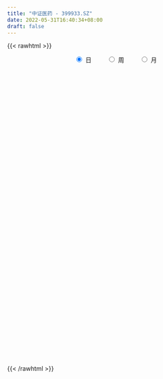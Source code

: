 ```yaml
---
title: "中证医药 - 399933.SZ"
date: 2022-05-31T16:40:34+08:00
draft: false
---
```

{{< rawhtml >}}
    <div style="text-align: center">
        <label style="padding: 1rem;"><input style="margin-right: .5rem" type="radio" name="period" value="D" checked onclick="period_change(this)">日</label>
        <label style="padding: 1rem;"><input style="margin-right: .5rem" type="radio" name="period" value="W" onclick="period_change(this)">周</label>
        <label style="padding: 1rem;"><input style="margin-right: .5rem" type="radio" name="period" value="M" onclick="period_change(this)">月</label>
    </div>
    <div id="chart" style="height: 700px;"></div> 
    <script type="text/javascript">
        const D_v = [14578116.0,14107498.0,13184115.0,14686034.0,16039256.0,15806263.0,15514949.0,16241776.0,14176802.0,14577540.0,11760972.0,10806327.0,10968833.0,11178097.0,9337802.0,10353889.0,12498759.0,11901575.0,9534854.0,8379098.0,10191189.0,10814846.0,11267965.0,11318226.0,10155677.0,10932144.0,12018695.0,11112663.0,11118760.0,15749470.0,14006327.0,12512670.0,14412831.0,10513531.0,12557600.0,10164060.0,12427166.0,10196599.0,13314837.0,12685166.0,11702828.0,12578344.0,12895376.0,12459876.0,12522827.0,12838784.0,16428572.0,13532247.0,14172543.0,12929517.0,15359029.0,15704675.0,20229275.0,16624102.0,16663266.0,14554971.0,12495748.0,11605155.0,11767173.0,10643582.0,11421208.0,11043537.0,13286933.0,10126063.0,11512660.0,14899080.0,12612768.0,12573492.0,11358740.0,12477019.0,11024526.0,13440505.0,11914214.0,13117578.0,11472950.0,12318737.0,15750612.0,12156495.0,12532930.0,10732562.0,10732723.0,11580231.0,12637553.0,11045079.0,12827737.0,13167461.0,10102093.0,11308733.0,10619602.0,13347687.0,8612255.0,10000133.0,7643691.0,11557283.0,10072254.0,9830801.0,9110033.0,9057890.0,10194394.0,9113993.0,8628844.0,8529652.0,7293113.0,7453375.0,8366197.0,9234137.0,9634564.0,9668786.0,10882900.0,11552501.0,11409078.0,9918234.0,10204795.0,9513880.0,9581427.0,7508255.0,11653919.0,9462349.0,7903450.0,11275151.0,12768447.0,9445187.0,9843693.0,7995329.0,9051418.0,8901900.0,8804961.0,11496996.0,13212080.0,16689175.0,14151575.0,10569721.0,11141296.0,9146167.0,9140369.0,8405315.0,7525798.0,12488996.0,11086318.0,8561032.0,8078895.0,8760819.0,8632529.0,8444155.0,11760222.0,8381046.0,9601799.0,10988987.0,18689244.0,20072977.0,17856519.0,16533520.0,16629361.0,21067696.0,25191104.0,20314560.0,19703776.0,23284511.0,19396657.0,20122047.0,19045731.0,19860403.0,24824505.0,23784345.0,22249539.0,15473649.0,17247020.0,19279257.0,13257841.0,13546529.0,10322195.0,11155212.0,9610297.0,9245915.0,9030990.0,12696333.0,11622011.0,12139322.0,9538160.0,11031468.0,9609015.0,8614445.0,8397024.0,12129277.0,12013262.0,11292709.0,16361838.0,14162776.0,11332768.0,9382799.0,11839730.0,13717711.0,14862886.0,13347342.0,17550347.0,18424903.0,14896449.0,19938407.0,23331907.0,23499781.0,22259687.0,26386461.0,24790263.0,24430158.0,21774355.0,19459318.0,20749507.0,21364130.0,18184494.0,21345776.0,22805241.0,29363614.0,21803098.0,21821869.0,21359224.0,17640100.0,18298131.0,17103683.0,16726407.0,16913045.0,15577752.0,12759892.0,13801298.0,15363314.0,15472255.0,14087563.0,18545111.0,18745986.0,19886818.0,17061127.0,20887618.0,19311447.0,16676529.0,16781454.0,16044646.0,21748450.0,18038286.0,15370506.0,15728073.0,15135911.0,11256978.0,11354561.0,15541782.0,14963265.0,18459181.0,13770088.0,12959298.0,12971848.0,11399817.0,13784061.0]
const D_histogram = [0.0,-15.1454185755,-28.8030214529,-8.8249885363,5.3841219298,20.0754374407,7.8613086055,16.6163286237,34.0008965522,25.5582319255,5.4133626306,-0.4379345905,-0.1933519461,-15.035836392,-24.054615473,-16.8205045036,-17.7070875145,-37.6943518881,-75.9197180104,-91.5443895276,-87.6505305588,-73.187719663,-39.5384097381,-15.3471193815,-13.4988315093,11.1379886185,46.9946731766,58.3300209833,65.6168941981,84.9607613937,51.3968169377,17.6526379549,-39.1915684154,-51.3151010913,-74.6601658047,-85.932315774,-65.5700595447,-46.0083697635,-23.7468597394,-2.473913827,4.1896076457,29.2057775005,50.9516727589,73.5358085241,51.1671702909,5.0577982902,-73.1125789032,-150.2027928457,-166.8990115574,-146.8304969804,-132.6163789479,-103.2099185463,-39.016087932,0.3284371377,21.2655020626,1.332488047,-0.861608759,9.9706713419,-0.1494539459,-16.7362202509,-27.0434616202,-29.1380584985,-59.3671250708,-69.3166108105,-65.4382102553,-102.4673503759,-104.1439583316,-81.0008104203,-50.5743502083,-57.4319692032,-57.5134755504,-52.4793253741,-56.7550222285,-42.3612542021,-49.9044593227,-43.0202206559,5.8478679776,39.6872278002,57.9106411232,70.1407926002,73.7878564779,71.5745018587,75.5527241461,63.925063841,58.0497550122,88.2980231727,102.9239147661,108.6149482914,115.4777919863,128.0884250822,124.5695317939,103.4555480401,98.9786099848,99.3690573025,84.6330436104,68.2577148041,70.0399454081,50.6514236215,26.7085908833,-4.0670134779,-10.2305104488,-17.1790602445,-23.7121803452,-22.6329783745,-18.366338677,-21.5992321976,-38.2661356369,-48.9272193905,-39.8734537782,-43.7067454415,-51.7641271267,-44.4576880715,-33.6623931908,-23.7407676823,-32.2911715673,-26.5919344774,-3.1418188701,10.6256062578,18.9207116911,40.9324811639,76.1299158943,95.0317951403,84.7555256089,74.5979463565,58.4322481368,48.0386335523,46.1213993703,53.0944343563,52.6081649142,50.9565879269,44.5332869689,28.6982566504,7.176114005,-2.6999849322,-22.8291622052,-29.6937849547,-22.7503416024,2.3926616872,8.0553004078,7.6389970261,12.0893295478,-11.2912642078,-21.1680790589,-34.6380708458,-52.4528343146,-51.8799798198,-47.3317077375,-46.9536316977,-39.1208311654,-23.6884872612,-6.5339840301,-3.8874615976,2.9939315496,13.1076434947,0.7054923086,-18.6923420139,-34.6205556665,-44.8231334127,-38.191464103,-30.9671716357,-17.1122726426,-23.0699138423,-18.515914453,-10.4025407265,-9.8179216717,-28.5317009105,-41.2156884852,-65.8483308511,-80.268499057,-100.7546092304,-117.8151889145,-133.5037312056,-136.743714438,-122.0401583657,-111.0642401795,-87.056639023,-72.7322847514,-78.3453389284,-70.9525933069,-30.1639657739,2.325883544,24.5706866465,47.0714029861,64.9271685824,63.7699153031,75.4686983072,67.4956173124,85.8155702684,97.894875585,105.9143814743,103.0865860315,93.7319074956,84.1823180723,51.2995478961,7.1550757464,-36.478479159,-33.9973398554,-8.6452270057,3.361874691,-18.6474732551,-10.7941394366,21.5852063407,47.204695091,73.6941963342,69.8230054079,80.0274740582,100.2068872796,85.1225702804,67.2339257826,60.5690680326,70.3086392646,71.171622901,60.3105873116,50.7158089168,28.9802688644,4.5613339321,-23.3699953533,-22.3345441902,-40.9199053557,-44.6689701753,-37.4760923028,-34.0918650479,-43.1909487482,-57.3177708847,-80.7603532261,-91.6556150188,-125.7662108579,-132.4635065207,-116.0702274706,-100.7490859581,-68.1300431161,-37.2614100215,-24.9664763722,-14.7174293214,0.8580845844,26.6970229476,49.3797364002,64.3264197759,58.9403186307,49.0181852678,36.2362584512,26.1717854432,36.5723683695,44.5111653271,24.149987728,15.4732356422,6.3321058436,6.6838462637,12.6965075596,31.4986506184]
const D_fast = [0.0,-18.9317732194,-39.79013146,-22.0183456774,-6.463204729,13.2469701421,2.9981684583,15.9072706324,41.7920626989,39.7389560536,20.9474274164,14.9866465477,15.1828912056,-3.4185523383,-18.4509852876,-15.4220004441,-20.7353553337,-50.1462076793,-107.3515033041,-145.8622722033,-163.8810458741,-167.715164894,-143.9504574037,-123.5959468924,-125.1223668977,-97.7010496152,-50.0956967629,-24.1778437104,-0.4867469461,40.097310598,19.3825703764,-9.9484491177,-76.5905475918,-101.5428555405,-143.5529617051,-176.3081906179,-172.3384492748,-164.2788519345,-147.9540568453,-127.2995893896,-119.5886660054,-87.2710517756,-52.7872383274,-11.8191504312,-21.3959960917,-66.2409185198,-162.689440439,-277.330352593,-335.751324194,-352.3904338621,-371.3304105666,-367.7264298016,-313.2866211703,-273.8599868161,-247.6065463756,-267.2064383794,-269.6159373752,-256.2909894389,-266.4484782131,-287.2192995808,-304.2874063551,-313.666517858,-358.7373656981,-386.0160041404,-398.4971561491,-461.1431338636,-488.8557314022,-485.9627860959,-468.1799134361,-489.3955247318,-503.8553999665,-511.9410811337,-530.4055335453,-526.6020790694,-546.6213990206,-550.4922155178,-500.16215989,-456.4009931173,-423.6999195135,-393.9345698864,-371.8405418892,-356.1602710437,-333.2938677198,-328.9402620647,-320.3031321404,-267.9803581868,-227.6234879019,-194.7787173037,-159.0464256122,-114.4136862458,-86.7901965855,-82.0402933294,-61.7725788885,-36.5398672452,-30.1176200346,-29.42852014,-10.1363031839,-16.8619690651,-34.1276540825,-65.9200118131,-74.6411363962,-85.8844512531,-98.3456164401,-102.924659063,-103.2496040347,-111.8823056047,-138.1157429533,-161.0086315545,-161.9232293868,-176.6832074105,-197.6816208774,-201.48960384,-199.109907257,-195.1234736691,-211.7466704459,-212.6954169753,-190.0307560855,-173.6069293932,-160.5816460371,-128.3367562734,-74.1068425693,-31.4470145383,-20.5344026674,-12.0424953308,-13.6001315162,-11.9840877126,-2.3709720521,17.8756715229,30.5414433094,41.6290133038,46.339034088,37.6785679322,17.9504537881,7.3993586177,-18.4371092065,-32.7251781946,-31.469320243,-5.7281515316,1.948312291,3.4417581658,10.9144230744,-15.2889867331,-30.4578213489,-52.5873308473,-83.5153028948,-95.9124433549,-103.197098207,-114.5574300916,-116.5048373506,-106.9946152618,-91.4736080382,-89.7989510051,-82.1690749705,-68.7784521517,-81.0042302606,-105.0751500866,-129.6585026558,-151.0668637553,-153.9830604713,-154.500560913,-144.9237300805,-156.6488497408,-156.7238289647,-151.2110904198,-153.0809517829,-178.9276562494,-201.9155659454,-243.010291024,-277.4975839942,-323.1723464752,-369.6867233879,-418.7511984804,-456.1771103223,-471.9835938414,-488.7737357001,-486.5302942994,-490.3890112157,-515.5884001248,-525.9338028299,-492.6861667405,-459.6148465366,-431.2273717725,-396.9588046863,-362.8712469444,-348.0860213979,-317.520063817,-308.6192404837,-268.8453949606,-232.2923707478,-197.79426949,-174.8504184248,-160.7721200869,-149.276129992,-169.3340131942,-211.6897164073,-264.4428911025,-270.4610867627,-247.2702806645,-234.422710295,-261.0939265549,-255.9391275955,-218.1634802331,-180.74281771,-135.8297673833,-122.2452069577,-92.0338697928,-46.8027347514,-40.6064091806,-41.6865722327,-33.2091629745,-5.8924319264,12.7634574352,16.9800686737,20.0642425081,5.5737696718,-17.7048317775,-51.4786599012,-56.0268447856,-84.8421822901,-99.7584896535,-101.9346348567,-107.0733738637,-126.9701947511,-155.4264596088,-199.0591302567,-232.8682958041,-298.4204443577,-338.2336166506,-350.8578944682,-360.7240244452,-345.1374923823,-323.584211793,-317.5308972368,-310.9612075163,-295.1711724644,-262.6579783644,-227.6303308117,-196.602042492,-187.2530639795,-184.9206510255,-188.6435132293,-192.1650398765,-172.6213648578,-153.5547765684,-167.8784572355,-172.6869004108,-180.2450037485,-178.2223017625,-169.0355135766,-142.3587078632]
const D_slow = [0.0,-3.7863546439,-10.9871100071,-13.1933571412,-11.8473266587,-6.8284672986,-4.8631401472,-0.7090579913,7.7911661468,14.1807241281,15.5340647858,15.4245811382,15.3762431517,11.6172840537,5.6036301854,1.3985040595,-3.0282678191,-12.4518557911,-31.4317852937,-54.3178826757,-76.2305153153,-94.5274452311,-104.4120476656,-108.248827511,-111.6235353883,-108.8390382337,-97.0903699395,-82.5078646937,-66.1036411442,-44.8634507957,-32.0142465613,-27.6010870726,-37.3989791764,-50.2277544493,-68.8927959004,-90.3758748439,-106.7683897301,-118.270482171,-124.2071971058,-124.8256755626,-123.7782736512,-116.4768292761,-103.7389110863,-85.3549589553,-72.5631663826,-71.29871681,-89.5768615358,-127.1275597473,-168.8523126366,-205.5599368817,-238.7140316187,-264.5165112553,-274.2705332383,-274.1884239538,-268.8720484382,-268.5389264264,-268.7543286162,-266.2616607807,-266.2990242672,-270.4830793299,-277.2439447349,-284.5284593596,-299.3702406273,-316.6993933299,-333.0589458937,-358.6757834877,-384.7117730706,-404.9619756757,-417.6055632277,-431.9635555285,-446.3419244161,-459.4617557597,-473.6505113168,-484.2408248673,-496.716939698,-507.4719948619,-506.0100278676,-496.0882209175,-481.6105606367,-464.0753624866,-445.6283983672,-427.7347729025,-408.846591866,-392.8653259057,-378.3528871527,-356.2783813595,-330.547402668,-303.3936655951,-274.5242175985,-242.502111328,-211.3597283795,-185.4958413695,-160.7511888733,-135.9089245476,-114.750663645,-97.686234944,-80.176248592,-67.5133926866,-60.8362449658,-61.8529983353,-64.4106259475,-68.7053910086,-74.6334360949,-80.2916806885,-84.8832653578,-90.2830734072,-99.8496073164,-112.081412164,-122.0497756086,-132.9764619689,-145.9174937506,-157.0319157685,-165.4475140662,-171.3827059868,-179.4554988786,-186.1034824979,-186.8889372155,-184.232535651,-179.5023577282,-169.2692374373,-150.2367584637,-126.4788096786,-105.2899282764,-86.6404416872,-72.032379653,-60.022721265,-48.4923714224,-35.2187628333,-22.0667216048,-9.3275746231,1.8057471192,8.9803112818,10.774339783,10.09934355,4.3920529987,-3.03139324,-8.7189786406,-8.1208132188,-6.1069881168,-4.1972388603,-1.1749064734,-3.9977225253,-9.28974229,-17.9492600015,-31.0624685801,-44.0324635351,-55.8653904695,-67.6037983939,-77.3840061852,-83.3061280006,-84.9396240081,-85.9114894075,-85.1630065201,-81.8860956464,-81.7097225693,-86.3828080727,-95.0379469893,-106.2437303425,-115.7915963683,-123.5333892772,-127.8114574379,-133.5789358984,-138.2079145117,-140.8085496933,-143.2630301112,-150.3959553389,-160.6998774602,-177.1619601729,-197.2290849372,-222.4177372448,-251.8715344734,-285.2474672748,-319.4333958843,-349.9434354757,-377.7094955206,-399.4736552764,-417.6567264642,-437.2430611963,-454.9812095231,-462.5222009665,-461.9407300806,-455.7980584189,-444.0302076724,-427.7984155268,-411.855936701,-392.9887621242,-376.1148577961,-354.660965229,-330.1872463328,-303.7086509642,-277.9370044563,-254.5040275824,-233.4584480644,-220.6335610903,-218.8447921537,-227.9644119435,-236.4637469073,-238.6250536588,-237.784584986,-242.4464532998,-245.1449881589,-239.7486865738,-227.947512801,-209.5239637175,-192.0682123655,-172.061343851,-147.0096220311,-125.728979461,-108.9204980153,-93.7782310071,-76.201071191,-58.4081654658,-43.3305186379,-30.6515664087,-23.4064991926,-22.2661657096,-28.1086645479,-33.6923005954,-43.9222769344,-55.0895194782,-64.4585425539,-72.9815088159,-83.7792460029,-98.1086887241,-118.2987770306,-141.2126807853,-172.6542334998,-205.77011013,-234.7876669976,-259.9749384871,-277.0074492662,-286.3228017715,-292.5644208646,-296.2437781949,-296.0292570488,-289.3550013119,-277.0100672119,-260.9284622679,-246.1933826102,-233.9388362933,-224.8797716805,-218.3368253197,-209.1937332273,-198.0659418955,-192.0284449635,-188.160136053,-186.5771095921,-184.9061480262,-181.7320211363,-173.8573584817]
const D_data = [['2021-05-20', 16554.9042, 16592.2004, 16542.319, 16744.0384],['2021-05-21', 16659.6435, 16354.8771, 16336.5355, 16725.2203],['2021-05-24', 16345.2687, 16276.6352, 15894.166, 16356.2929],['2021-05-25', 16415.2161, 16698.5918, 16415.2161, 16720.0958],['2021-05-26', 16641.4578, 16715.8968, 16502.5325, 16810.2357],['2021-05-27', 16677.8281, 16809.2809, 16496.347, 16873.623],['2021-05-28', 16798.1752, 16489.1152, 16372.3525, 16809.3697],['2021-05-31', 16530.4449, 16752.0262, 16493.6804, 16826.9834],['2021-06-01', 16797.4758, 16951.9972, 16604.5448, 16976.6994],['2021-06-02', 17011.3838, 16678.0047, 16611.5875, 17041.8151],['2021-06-03', 16625.6652, 16468.2809, 16453.144, 16710.2475],['2021-06-04', 16408.4631, 16581.1104, 16308.7435, 16681.803],['2021-06-07', 16585.7315, 16644.2548, 16378.2397, 16681.4004],['2021-06-08', 16641.7092, 16411.314, 16266.0944, 16814.5565],['2021-06-09', 16328.3162, 16405.0761, 16221.3627, 16488.6206],['2021-06-10', 16457.3773, 16588.0507, 16429.6994, 16696.0366],['2021-06-11', 16615.245, 16489.4919, 16295.9275, 16617.5902],['2021-06-15', 16435.3831, 16170.0284, 16128.9312, 16499.8128],['2021-06-16', 16177.425, 15734.612, 15727.0114, 16209.9271],['2021-06-17', 15727.2963, 15798.3538, 15703.4579, 15944.9952],['2021-06-18', 15892.1481, 15929.8689, 15776.5993, 16060.2611],['2021-06-21', 15901.0102, 16035.364, 15772.2146, 16109.2305],['2021-06-22', 16050.5483, 16346.9688, 15903.6692, 16368.973],['2021-06-23', 16361.976, 16348.1594, 16277.5701, 16500.4186],['2021-06-24', 16325.5548, 16111.4577, 15960.2167, 16335.6357],['2021-06-25', 16147.648, 16452.3205, 16083.3489, 16478.4492],['2021-06-28', 16504.1459, 16765.8138, 16476.4199, 16775.644],['2021-06-29', 16812.166, 16616.0035, 16557.6937, 16814.6418],['2021-06-30', 16618.1114, 16654.984, 16550.0508, 16712.1376],['2021-07-01', 16694.164, 16930.9842, 16694.164, 17071.8557],['2021-07-02', 16843.2891, 16278.4449, 16263.4678, 16843.2891],['2021-07-05', 16184.8746, 16116.9769, 16052.6172, 16341.4831],['2021-07-06', 16144.9965, 15568.2219, 15247.1115, 16144.9965],['2021-07-07', 15469.9128, 15899.006, 15427.7555, 15990.5554],['2021-07-08', 15967.3113, 15602.9405, 15598.583, 15999.297],['2021-07-09', 15534.9383, 15584.422, 15227.0945, 15644.2059],['2021-07-12', 15689.8317, 15930.7018, 15446.1627, 15996.2898],['2021-07-13', 15901.5288, 15968.1263, 15812.1047, 16100.7352],['2021-07-14', 15901.7004, 16070.1441, 15850.6407, 16258.943],['2021-07-15', 16049.1766, 16147.5935, 15898.1229, 16148.9857],['2021-07-16', 16153.519, 16023.2134, 15980.3132, 16168.399],['2021-07-19', 16055.3269, 16335.5214, 16038.4639, 16357.6454],['2021-07-20', 16354.9112, 16437.9282, 16310.658, 16549.491],['2021-07-21', 16462.4528, 16605.2711, 16383.246, 16630.5359],['2021-07-22', 16589.2701, 16081.1649, 16019.8702, 16589.2701],['2021-07-23', 16011.3998, 15610.0035, 15572.9789, 16013.6645],['2021-07-26', 15472.5756, 14831.9306, 14541.3816, 15472.5756],['2021-07-27', 14748.5275, 14318.8458, 14310.2207, 14873.6846],['2021-07-28', 14222.2469, 14672.8161, 14130.08, 14677.7692],['2021-07-29', 14942.6321, 14990.0459, 14870.5329, 15109.0628],['2021-07-30', 14876.5989, 14865.6981, 14509.6292, 14902.0463],['2021-08-02', 14817.8371, 15043.847, 14345.6397, 15096.3332],['2021-08-03', 14971.9324, 15638.3603, 14947.9917, 15682.7867],['2021-08-04', 15629.639, 15553.1694, 15348.5958, 15646.7923],['2021-08-05', 15488.9252, 15455.9263, 15426.416, 15680.3113],['2021-08-06', 15330.4631, 14917.009, 14813.4487, 15336.1756],['2021-08-09', 14774.9186, 15041.1308, 14749.1888, 15079.0759],['2021-08-10', 15097.0747, 15193.3167, 14875.8718, 15196.257],['2021-08-11', 15154.1243, 14898.5023, 14883.4155, 15154.1243],['2021-08-12', 14774.9316, 14699.8222, 14655.087, 14954.4747],['2021-08-13', 14718.0101, 14648.8291, 14541.8, 14807.1179],['2021-08-16', 14592.7222, 14655.4188, 14557.2776, 14741.1529],['2021-08-17', 14618.5083, 14137.7303, 14115.6922, 14711.3957],['2021-08-18', 14186.0022, 14187.185, 14087.9281, 14317.9224],['2021-08-19', 14204.8565, 14243.4949, 14167.5249, 14381.4803],['2021-08-20', 14048.7887, 13523.8374, 13421.2186, 14048.7887],['2021-08-23', 13540.0012, 13725.8356, 13356.5304, 13775.582],['2021-08-24', 13784.1937, 13964.4415, 13729.3364, 14013.5297],['2021-08-25', 13952.3513, 14089.5264, 13860.772, 14133.079],['2021-08-26', 14056.4066, 13582.0375, 13564.1598, 14056.4066],['2021-08-27', 13563.1683, 13539.2266, 13508.7477, 13824.9227],['2021-08-30', 13661.3786, 13507.9041, 13425.0835, 13692.0012],['2021-08-31', 13530.9412, 13282.7175, 13202.1863, 13603.7184],['2021-09-01', 13292.8472, 13435.9716, 13018.449, 13577.861],['2021-09-02', 13437.7416, 13072.4309, 13054.6347, 13465.8316],['2021-09-03', 13048.5613, 13142.437, 12896.3931, 13245.7553],['2021-09-06', 13194.6851, 13732.7354, 13181.7769, 13784.7349],['2021-09-07', 13759.9361, 13715.5481, 13574.2565, 13760.9508],['2021-09-08', 13749.1237, 13630.4821, 13564.1707, 13780.3764],['2021-09-09', 13625.5602, 13621.9122, 13551.7024, 13745.1269],['2021-09-10', 13604.1268, 13550.262, 13436.6816, 13643.3304],['2021-09-13', 13574.227, 13476.7104, 13424.8963, 13772.9405],['2021-09-14', 13472.0772, 13558.4744, 13472.0772, 13717.8506],['2021-09-15', 13530.9869, 13340.8558, 13294.2546, 13530.9869],['2021-09-16', 13314.3763, 13359.3783, 13209.5177, 13500.2804],['2021-09-17', 13340.5561, 13884.6951, 13265.1655, 13964.5172],['2021-09-22', 13692.8412, 13838.43, 13686.8944, 14036.5666],['2021-09-23', 13837.4005, 13821.2829, 13709.2768, 14042.1479],['2021-09-24', 13791.3996, 13918.8046, 13742.9417, 14047.645],['2021-09-27', 13936.9843, 14104.6448, 13905.7217, 14307.2926],['2021-09-28', 14061.3526, 13996.2229, 13885.8228, 14187.653],['2021-09-29', 13866.1551, 13772.0656, 13681.288, 13984.2218],['2021-09-30', 13793.8041, 13967.765, 13793.8041, 14015.5872],['2021-10-08', 13896.7997, 14076.1925, 13787.535, 14149.705],['2021-10-11', 14065.6277, 13903.6587, 13878.3882, 14276.5956],['2021-10-12', 13877.5139, 13844.9189, 13731.1069, 14058.3071],['2021-10-13', 13838.5621, 14075.7886, 13774.5224, 14129.3544],['2021-10-14', 14093.0772, 13800.5524, 13753.1937, 14093.5946],['2021-10-15', 13679.4638, 13647.7615, 13585.3511, 13748.6068],['2021-10-18', 13622.2713, 13413.9199, 13348.913, 13622.2713],['2021-10-19', 13403.031, 13607.4236, 13403.031, 13657.2626],['2021-10-20', 13604.1806, 13541.4715, 13364.9299, 13689.7817],['2021-10-21', 13524.7538, 13483.4181, 13430.6578, 13636.2999],['2021-10-22', 13451.7889, 13534.3536, 13432.4446, 13622.7494],['2021-10-25', 13531.6823, 13560.5494, 13494.8241, 13631.8001],['2021-10-26', 13527.9342, 13440.7738, 13432.9493, 13643.7095],['2021-10-27', 13443.1073, 13180.7212, 13135.5713, 13443.1073],['2021-10-28', 13109.3, 13131.6615, 13050.4266, 13245.121],['2021-10-29', 13079.1173, 13322.036, 12974.8293, 13363.6395],['2021-11-01', 13349.7033, 13122.8599, 13054.9646, 13349.7033],['2021-11-02', 13083.7797, 12979.3534, 12911.7253, 13210.8103],['2021-11-03', 13010.6765, 13109.6118, 13010.6765, 13197.439],['2021-11-04', 13130.1172, 13148.0586, 13054.9223, 13220.1988],['2021-11-05', 13126.355, 13146.2151, 13093.6302, 13267.4966],['2021-11-08', 13122.6667, 12870.8042, 12823.739, 13127.9322],['2021-11-09', 12887.7727, 12991.925, 12865.0819, 13026.019],['2021-11-10', 13009.5904, 13254.9757, 12854.7672, 13298.3206],['2021-11-11', 13203.6004, 13211.1135, 13147.2338, 13319.6243],['2021-11-12', 13223.5076, 13188.2883, 13156.5049, 13265.8944],['2021-11-15', 13199.1351, 13441.6339, 13199.1351, 13449.7258],['2021-11-16', 13468.7325, 13786.4199, 13468.7325, 13851.4038],['2021-11-17', 13847.3388, 13777.9894, 13730.169, 13919.0809],['2021-11-18', 13740.8859, 13491.3139, 13487.8535, 13740.8859],['2021-11-19', 13434.7822, 13487.6551, 13400.0193, 13501.7569],['2021-11-22', 13497.68, 13383.006, 13348.7843, 13510.3243],['2021-11-23', 13357.0435, 13416.6196, 13352.1464, 13482.5604],['2021-11-24', 13413.9133, 13519.543, 13342.9698, 13543.43],['2021-11-25', 13542.3751, 13678.5959, 13519.1085, 13732.4849],['2021-11-26', 13722.0994, 13641.0731, 13640.3635, 13785.5548],['2021-11-29', 13845.4146, 13660.0308, 13609.9061, 14032.0851],['2021-11-30', 13615.6853, 13616.1255, 13472.5006, 13630.9773],['2021-12-01', 13580.4226, 13467.9211, 13447.3934, 13580.4226],['2021-12-02', 13424.6065, 13311.0559, 13303.0137, 13500.9287],['2021-12-03', 13306.1438, 13375.113, 13306.1438, 13426.5221],['2021-12-06', 13357.1146, 13155.9183, 13144.1628, 13357.1146],['2021-12-07', 13193.2425, 13227.9243, 13152.7855, 13285.3955],['2021-12-08', 13274.103, 13379.3216, 13196.2552, 13379.3216],['2021-12-09', 13388.7268, 13685.1756, 13348.9055, 13725.3839],['2021-12-10', 13616.1897, 13527.7722, 13500.305, 13683.7617],['2021-12-13', 13539.5511, 13471.3781, 13470.9748, 13695.2904],['2021-12-14', 13474.5809, 13550.8772, 13474.5809, 13629.1623],['2021-12-15', 13527.9075, 13150.5657, 13140.8411, 13551.0884],['2021-12-16', 13100.3151, 13215.5843, 13100.3151, 13266.4412],['2021-12-17', 13252.1575, 13082.8036, 13069.2921, 13325.7921],['2021-12-20', 13035.7414, 12904.9303, 12897.1587, 13170.6013],['2021-12-21', 12896.1322, 13041.3494, 12896.1322, 13050.6549],['2021-12-22', 13037.5819, 13058.0869, 13002.6724, 13111.2476],['2021-12-23', 13089.6877, 12972.4803, 12932.576, 13104.276],['2021-12-24', 12979.2591, 13043.2775, 12922.8519, 13096.8136],['2021-12-27', 13054.6194, 13164.9777, 13039.1006, 13169.2377],['2021-12-28', 13152.9419, 13250.8557, 13057.8115, 13259.7114],['2021-12-29', 13232.3949, 13106.3426, 13105.887, 13378.2945],['2021-12-30', 13084.9552, 13172.7126, 13015.2386, 13204.0433],['2021-12-31', 13188.3159, 13253.8989, 13188.1769, 13310.5395],['2022-01-04', 13215.2601, 12959.2995, 12928.0784, 13216.1886],['2022-01-05', 12942.6869, 12766.0559, 12730.0077, 12942.6869],['2022-01-06', 12700.4095, 12679.2861, 12532.0947, 12785.8549],['2022-01-07', 12669.4549, 12633.838, 12618.2285, 12761.7303],['2022-01-10', 12629.0673, 12785.9611, 12539.3516, 12821.0374],['2022-01-11', 12745.5518, 12786.1175, 12689.553, 12855.3781],['2022-01-12', 12770.6625, 12889.181, 12722.4775, 12925.4471],['2022-01-13', 12876.7498, 12627.4367, 12625.8984, 12909.3372],['2022-01-14', 12557.1401, 12719.2758, 12546.2712, 12786.143],['2022-01-17', 12724.9584, 12766.7292, 12667.0456, 12800.7246],['2022-01-18', 12747.6798, 12667.5446, 12625.9171, 12833.4408],['2022-01-19', 12614.0187, 12340.0337, 12287.9538, 12636.6247],['2022-01-20', 12307.0305, 12280.1543, 12262.3279, 12413.8363],['2022-01-21', 12246.0976, 11961.9316, 11938.4335, 12246.0976],['2022-01-24', 11830.8464, 11898.5019, 11813.1475, 11984.6041],['2022-01-25', 11860.4203, 11625.0081, 11625.0081, 11934.4788],['2022-01-26', 11661.445, 11444.3411, 11362.0193, 11709.9099],['2022-01-27', 11425.2354, 11233.3081, 11220.6812, 11447.432],['2022-01-28', 11300.4079, 11186.2092, 11137.8541, 11353.823],['2022-02-07', 11366.0732, 11290.4714, 11260.1489, 11473.4049],['2022-02-08', 11154.3189, 11167.811, 10959.3275, 11174.4922],['2022-02-09', 11154.0589, 11291.0125, 11046.2385, 11308.0117],['2022-02-10', 11285.1648, 11151.1026, 11115.9406, 11306.81],['2022-02-11', 11090.0611, 10803.0528, 10779.6476, 11090.0611],['2022-02-14', 10769.8273, 10847.2043, 10768.6702, 10958.2462],['2022-02-15', 10854.8639, 11290.4604, 10815.895, 11292.2387],['2022-02-16', 11333.0113, 11308.11, 11281.7744, 11396.0743],['2022-02-17', 11303.7428, 11273.5004, 11217.0072, 11344.0591],['2022-02-18', 11228.2904, 11362.6719, 11174.9861, 11366.0655],['2022-02-21', 11449.6871, 11396.7091, 11297.4394, 11455.7778],['2022-02-22', 11316.21, 11195.4252, 11133.3472, 11316.21],['2022-02-23', 11200.8201, 11383.6527, 11200.8201, 11392.4472],['2022-02-24', 11336.5092, 11149.6695, 11036.7477, 11459.4969],['2022-02-25', 11230.8145, 11516.7558, 11230.8145, 11595.1209],['2022-02-28', 11496.0044, 11545.9316, 11380.2352, 11581.1126],['2022-03-01', 11553.1122, 11586.2024, 11505.5441, 11656.6565],['2022-03-02', 11529.0682, 11506.743, 11398.0685, 11532.2131],['2022-03-03', 11565.6674, 11432.9045, 11406.8576, 11580.3568],['2022-03-04', 11330.7786, 11415.7785, 11315.8606, 11580.7301],['2022-03-07', 11356.0267, 11030.1064, 10996.5209, 11356.0267],['2022-03-08', 11050.6874, 10671.9539, 10652.2213, 11137.3886],['2022-03-09', 10667.0513, 10396.4073, 10003.0334, 10722.658],['2022-03-10', 10699.6678, 10801.2989, 10636.0798, 10827.6674],['2022-03-11', 10672.5249, 11112.4822, 10627.568, 11117.0891],['2022-03-14', 11218.764, 11010.4445, 11006.2351, 11325.171],['2022-03-15', 10841.7467, 10516.4313, 10516.2685, 10995.5841],['2022-03-16', 10675.6971, 10805.7007, 10248.1076, 10856.5289],['2022-03-17', 10949.0713, 11192.0552, 10948.5657, 11458.8578],['2022-03-18', 11146.6071, 11258.9729, 11091.5451, 11305.2777],['2022-03-21', 11352.7454, 11428.6453, 11207.9396, 11431.829],['2022-03-22', 11381.2254, 11138.4229, 11118.2046, 11381.2254],['2022-03-23', 11167.4533, 11366.2602, 11082.2397, 11448.6614],['2022-03-24', 11270.1271, 11623.3986, 11179.302, 11719.7651],['2022-03-25', 11580.6243, 11250.1535, 11250.1535, 11599.5279],['2022-03-28', 11160.5501, 11169.9552, 11092.9802, 11254.3764],['2022-03-29', 11196.5466, 11280.8791, 11095.8916, 11364.9429],['2022-03-30', 11329.4083, 11535.3094, 11152.2818, 11560.2737],['2022-03-31', 11500.3065, 11500.0432, 11472.8591, 11732.3827],['2022-04-01', 11361.524, 11371.4973, 11276.2808, 11450.4727],['2022-04-06', 11477.4945, 11371.1722, 11318.7177, 11560.4371],['2022-04-07', 11288.8387, 11162.0991, 11137.8341, 11434.8722],['2022-04-08', 11158.883, 11013.3986, 10932.4648, 11170.2757],['2022-04-11', 10971.1893, 10816.1194, 10790.2325, 11007.6638],['2022-04-12', 10798.2416, 11083.4578, 10775.4149, 11104.4005],['2022-04-13', 11000.2068, 10758.9028, 10758.9028, 11000.2068],['2022-04-14', 10828.6015, 10842.8037, 10751.9422, 10957.1257],['2022-04-15', 10775.7968, 10947.7724, 10732.2365, 11070.4412],['2022-04-18', 10867.8535, 10890.1654, 10766.7516, 10921.7061],['2022-04-19', 10862.9313, 10675.9181, 10632.4208, 10928.8463],['2022-04-20', 10675.7505, 10496.4751, 10459.961, 10709.6178],['2022-04-21', 10441.3784, 10206.7858, 10165.5885, 10554.2261],['2022-04-22', 10153.8767, 10183.0619, 10004.0174, 10289.6183],['2022-04-25', 10013.2164, 9660.1063, 9660.1063, 10077.7819],['2022-04-26', 9675.4094, 9762.204, 9611.4465, 9944.2885],['2022-04-27', 9625.9758, 9946.6528, 9530.1636, 9947.7138],['2022-04-28', 9937.7003, 9896.8397, 9767.2751, 9965.0501],['2022-04-29', 9866.4327, 10137.5955, 9856.7147, 10154.3864],['2022-05-05', 10121.593, 10205.3939, 10062.1976, 10263.6209],['2022-05-06', 9984.9595, 10023.3662, 9956.761, 10152.2516],['2022-05-09', 10020.4769, 10000.9082, 9960.851, 10100.4865],['2022-05-10', 9861.9029, 10089.9008, 9845.4582, 10146.0668],['2022-05-11', 10129.6074, 10300.2289, 10094.0325, 10502.8866],['2022-05-12', 10226.5943, 10382.4769, 10208.6812, 10455.8043],['2022-05-13', 10476.9135, 10394.8985, 10305.4054, 10541.81],['2022-05-16', 10450.9001, 10179.2665, 10163.2324, 10453.1891],['2022-05-17', 10177.5826, 10089.9342, 9982.876, 10177.5826],['2022-05-18', 10093.8953, 9993.9406, 9976.1547, 10128.89],['2022-05-19', 9845.6878, 9959.4105, 9829.4041, 9959.4105],['2022-05-20', 10036.378, 10211.5387, 10036.378, 10267.2824],['2022-05-23', 10282.7691, 10233.945, 10173.1599, 10298.6204],['2022-05-24', 10225.5111, 9845.1899, 9843.0641, 10227.2313],['2022-05-25', 9818.6621, 9901.609, 9801.215, 9931.8488],['2022-05-26', 9931.1386, 9829.419, 9711.5507, 9935.0376],['2022-05-27', 9903.7289, 9903.2571, 9849.2532, 10065.4919],['2022-05-30', 9913.5082, 9973.0939, 9816.5506, 10015.4798],['2022-05-31', 9948.2742, 10193.1314, 9850.7362, 10202.5765]]
const W_v = [25547473.0,23045395.0,23827621.0,27387834.0,24348138.0,19961617.0,27253868.0,27318877.0,26637219.0,23565456.0,23705724.0,43109072.0,31322288.0,35504381.0,33840126.0,41510888.0,42106152.0,38278043.0,26985475.0,24707253.0,26132094.0,24371476.0,24063173.0,23279629.0,30565467.0,32521126.0,32264650.0,31279189.0,30219608.0,11986033.0,7649366.0,28716275.0,34515642.0,31012081.0,44880436.0,47834202.0,26911343.0,38782157.0,36729722.0,36664645.0,28154745.0,46130015.0,41736813.0,43637151.0,51435753.0,31815855.0,28106261.0,29922515.0,27853178.0,30315937.0,34240822.0,27832723.0,38371782.0,30486099.0,30467281.0,28189687.0,27287889.0,26894723.0,28246437.0,27561659.0,26916692.0,23172580.0,30231396.0,31147092.0,48336879.0,44388306.0,35398643.0,44181825.0,40714035.0,31145019.0,45979080.0,31920850.0,31671779.0,36311968.0,24470200.0,39269908.0,38843123.0,36263622.0,38383896.0,55916556.0,71620651.0,104812908.0,112686881.0,100349059.0,97887850.0,107649829.0,93738629.0,113788497.0,68570390.0,68100002.0,26450610.0,63477112.0,61339467.0,37171006.0,38959268.0,32856624.0,42717090.0,48882705.0,38815187.0,45104735.0,38772799.0,40178852.0,32688386.0,32891669.0,33396739.0,44453675.0,59783494.0,68676393.0,56124149.0,51799444.0,49389034.0,48453500.0,6750366.0,34792514.0,48773419.0,42206518.0,52927612.0,52274355.0,48374555.0,48909137.0,42436207.0,37676914.0,42245013.0,54463058.0,44050158.0,49666488.0,57785486.0,51886731.0,88005661.0,183565727.0,119103350.0,105373333.0,117240178.0,94250761.0,95944845.0,92851975.0,98051416.0,76207389.0,78422201.0,102612254.0,109576926.0,63384777.0,47827595.0,69564807.0,63837580.0,62108116.0,67851816.0,68738423.0,105280016.0,47586466.0,94097195.0,136409589.0,136074732.0,106489088.0,108027195.0,127522133.0,86454024.0,74262131.0,73318657.0,69343477.0,67949549.0,53603007.0,56623961.0,27625088.0,11128232.0,60524455.0,50273250.0,50733912.0,59995861.0,60145444.0,46536094.0,48792267.0,56212620.0,57590865.0,48870907.0,56439552.0,41097190.0,72080046.0,61430065.0,62383626.0,64921592.0,56501133.0,37287807.0,29006153.0,64655702.0,50548304.0,54174532.0,46205928.0,43985357.0,42596502.0,34648163.0,47456648.0,59806685.0,80848172.0,34282762.0,77977256.0,75168363.0,75230617.0,67563417.0,54337380.0,40006716.0,54488858.0,64005915.0,60160692.0,60326596.0,63295207.0,72421908.0,83776289.0,57932866.0,60868273.0,60046545.0,62263984.0,61905322.0,61258061.0,32030428.0,39603766.0,11557283.0,48265372.0,41018977.0,47786584.0,52598488.0,46109400.0,51327807.0,51467355.0,61697934.0,48646796.0,42477430.0,59421298.0,92160073.0,88493951.0,103249343.0,98033810.0,57892074.0,54734571.0,47190112.0,65959862.0,61135894.0,84157448.0,120268099.0,107777468.0,113502223.0,60821193.0,84619018.0,71484322.0,95126660.0,35987976.0,87983342.0,69017305.0,73123680.0,25183878.0]
const W_histogram = [0.0,-1.2631557835,-8.7936330522,-0.3723965846,13.809326801,20.1773588767,23.8483406805,31.236397477,32.792626397,30.1075731344,36.1880265424,62.5856252028,84.7639029515,109.1490202629,113.148331902,126.0297799299,116.5531252165,83.1534603137,50.5408737707,25.3482210526,13.3174586895,16.452712334,11.1290213766,12.9848780092,23.7476456542,17.1259529617,16.8125642833,-19.0946199981,-88.8746301083,-101.3098968345,-95.6022168663,-80.5308666564,-28.0777210544,-2.178078119,11.5320880239,51.7000008854,62.9776234925,58.8234531346,40.5138270495,46.2972982817,60.6013753843,79.1356516107,104.4293059665,134.44322113,107.2404189198,92.5993989412,39.5243426647,-5.6278947635,-43.0822200801,-103.1409981989,-86.5148323306,-92.470680334,-117.588809888,-178.1830147394,-200.3166588626,-244.7876771762,-246.8784087752,-237.9569856572,-221.1627383772,-232.5335060362,-208.350045424,-163.0203146674,-182.9491420941,-212.3207604669,-221.3993781037,-172.791804547,-138.3260726064,-92.8152585152,-68.3034786672,-41.1835654282,-33.8529822326,-42.2711055742,-79.0855957656,-88.237753452,-100.2418130893,-94.4419640126,-61.1022158326,-39.7356344648,-12.6125653714,40.5676845786,91.9531404592,163.2870558389,208.577593561,247.0582622983,290.9274091803,313.6779074065,330.8464602266,314.8738516524,290.8629879491,231.9508244548,188.643142541,117.208419661,61.6257353926,3.9532364713,-31.6641020873,-90.5048836347,-105.0800149545,-81.4688829174,-55.5744632012,-21.5670102735,-9.3504603064,-12.145865446,-4.4481174703,-10.8912045472,-20.5697319252,-1.0119384399,37.0308805172,58.4139686211,82.0685284524,92.2234217776,97.8363721799,77.1803408494,56.7441668483,57.9209099998,62.191540364,56.0495625109,68.1606770075,80.1210935797,75.9323121943,54.1578602021,17.5188473411,-5.9056565523,-21.4983591644,-31.622119847,-40.9970357519,-29.9243874051,-4.3930604382,19.3604795448,29.4664276879,68.2413358516,77.4855923505,86.8282094199,60.3698536231,82.6375276643,30.6764759502,-21.5932569473,-20.079603889,-14.9803008672,15.1904543967,49.0509964211,63.2200710863,62.9517214503,79.8703252896,82.1263932706,64.4729307265,61.664945136,72.2798584303,94.282639825,150.7353437628,186.5779407262,208.9724695669,275.6734741531,287.856056518,277.8229452948,327.274245869,327.4386046431,247.8899581717,176.2509770408,156.7051322235,101.5919816167,-9.3428383002,-104.2705119239,-163.2302697964,-202.1690290763,-201.2846382583,-170.4870195739,-213.8215047001,-206.6161076277,-213.2589029664,-223.9506777178,-242.5523196862,-273.1816443891,-227.5399095807,-217.444309531,-153.9045283993,-90.6998406923,-46.3772586682,24.9612449727,31.2575314417,113.2601713183,87.9081005363,114.7078066121,194.770972949,189.2997132416,63.8952790565,-49.7457725058,-160.1101020629,-240.8262305186,-245.6070507397,-212.1897196666,-200.8570483977,-201.7495519139,-129.9351214885,-27.0141382297,-29.7161403784,50.3948288752,82.3791447131,104.3369440878,115.9256048708,108.4255784387,59.2402187767,55.4261302605,35.6855138142,-26.278626088,-39.1059334126,-74.746399573,-143.7767587446,-179.0145006133,-211.2056101814,-293.997985589,-330.7196152096,-362.1904965954,-336.5464256554,-280.3647558923,-226.5147893138,-175.4851705822,-124.7033305813,-110.7156926098,-100.1668209945,-98.4101763289,-99.7029845684,-88.7066239756,-53.9620410256,-15.3450218786,-3.0539588897,18.814453311,7.3572921769,1.470535024,15.3442701205,-12.1709616407,-19.1345831312,-66.5925756715,-137.9649049289,-195.217726766,-180.0087567635,-145.6494514846,-117.0337039694,-106.1627744005,-78.0375030446,-50.3055822224,-15.852591072,-9.5538149987,-2.5450609902,-40.0668431618,-57.5407502711,-65.7901672244,-36.6752848045,-20.9957607508,-22.4835694452,3.5706204102]
const W_fast = [0.0,-1.5789447293,-11.3078302611,-2.9796929397,14.6543621461,26.0667339411,35.699800915,50.8969570807,60.6513426,65.493182621,80.6206426646,122.6646476257,166.0339011123,217.7062734894,249.992668104,294.3815611143,314.0431877051,301.4318878808,281.4545197804,262.5989223254,253.8975246347,261.1459563627,258.6045207494,263.7065968843,280.4062759429,278.0660714909,281.9558238833,241.2749846023,149.276316965,111.5135760302,93.3207017819,88.2593353276,133.693050666,159.0481740717,175.6413622206,228.7342753035,255.7563037837,266.3079967094,258.1268273867,275.4846231894,304.939044138,343.2572332671,394.6582141145,458.2829345605,457.8902370803,466.399066837,423.2050962266,376.6458851076,328.421004771,242.5769771025,237.5744348881,208.5009168011,153.9855847752,48.8456262389,-23.3671826,-129.0351202076,-192.8454540004,-243.4132772968,-281.909714611,-351.4138587791,-379.3179095229,-374.7432574331,-440.4093703834,-522.8611788729,-587.2896410356,-581.8800186157,-581.9958048267,-559.6888053643,-552.2528951831,-535.4288733012,-536.5615356637,-555.5474353989,-612.1333245316,-643.3449205811,-680.4094334907,-698.2200754172,-680.1558811953,-668.7232084437,-644.7532806931,-581.4311095985,-507.0573686031,-394.9016892636,-297.4667531513,-197.2215188394,-80.6205196624,20.5494554155,120.4296232922,183.1754776311,231.8803609151,230.9559035345,234.8090072559,192.6763892911,152.500138871,95.8159490675,52.282584987,-29.184417469,-70.0295525275,-66.7856412198,-54.7848373038,-26.1691369445,-16.2902020539,-22.122073555,-15.536354947,-24.7022431607,-39.52320352,-20.2183946446,27.0821444418,63.068724701,107.2404166454,140.451165415,170.5232088622,169.1622627441,162.912130455,178.5691011065,198.3876165617,206.2580293363,235.4093130847,267.4000030519,282.194299715,273.9593127734,241.7000117477,216.7990937162,195.831801313,177.8025106687,158.1783358258,161.7698873213,186.2029491787,214.7966090479,232.2691641129,288.1044062396,316.720060826,347.7697302505,336.4038378594,379.3308938167,335.0389610901,277.3709139558,273.8646660419,275.2188938468,309.1872627099,355.3105538396,385.2846462764,400.7542270029,437.6404121647,460.4280784633,458.8928486009,471.5010992944,500.1859771962,545.7594185472,639.8959584257,722.3830405706,797.0206868031,932.6400599276,1016.786656422,1076.2092815224,1207.4791435639,1289.5031534987,1271.9269965702,1244.3507596995,1263.9811979381,1234.2660427355,1120.9955132435,1000.0002116388,900.2328863173,810.7518697683,761.3151010218,749.4909648127,652.7011035114,608.2524736769,548.2949525966,481.6155084158,402.3757865258,303.4510507257,292.2078081389,247.9423308059,273.0059798377,313.5357073716,346.2639747287,423.8427896128,437.9534589423,548.2711416484,544.8960960005,600.3727537293,729.1286633034,770.9823319065,661.5517174854,535.4742227967,385.0823677238,244.1596816386,177.9770987326,158.346999889,119.4654090585,68.1355175638,107.466167617,203.6336163184,193.5025790751,286.2122555475,338.7913575638,386.8333929604,427.403454961,447.0098231386,412.6345181708,422.6769622197,411.857724227,343.3239278028,320.7201371251,266.3930710713,161.4185222136,81.4271551916,-3.5653569219,-159.8572287268,-279.2587621497,-401.2772676844,-459.7698031583,-473.6793223682,-476.4580531182,-469.2997270321,-449.6937196765,-463.3850048574,-477.8778384908,-500.7237379074,-526.942292289,-538.1225876901,-516.8685149965,-482.0877513192,-470.5601780527,-443.9881525242,-453.6059906142,-459.125114011,-441.4153113844,-471.9732835558,-483.7205508291,-547.8266872873,-653.6902427769,-759.7474963055,-789.5407154939,-791.5937730861,-792.2364515633,-807.9062155945,-799.2903199997,-784.1347947331,-753.6449513507,-749.7346290271,-743.3621402661,-790.9006332282,-822.7597279052,-847.4566866647,-827.5106254458,-817.0800415799,-824.1887426355,-797.2418976776]
const W_slow = [0.0,-0.3157889459,-2.5141972089,-2.6072963551,0.8450353452,5.8893750643,11.8514602345,19.6605596037,27.858716203,35.3856094866,44.4326161222,60.0790224229,81.2699981608,108.5572532265,136.844336202,168.3517811845,197.4900624886,218.278427567,230.9136460097,237.2507012729,240.5800659452,244.6932440287,247.4754993729,250.7217188752,256.6586302887,260.9401185291,265.1432596,260.3696046004,238.1509470733,212.8234728647,188.9229186482,168.790201984,161.7707717204,161.2262521907,164.1092741967,177.034274418,192.7786802912,207.4845435748,217.6130003372,229.1873249076,244.3376687537,264.1215816564,290.228908148,323.8397134305,350.6498181605,373.7996678958,383.6807535619,382.2737798711,371.503224851,345.7179753013,324.0892672187,300.9715971352,271.5743946632,227.0286409783,176.9494762626,115.7525569686,54.0329547748,-5.4562916395,-60.7469762338,-118.8803527429,-170.9678640989,-211.7229427657,-257.4602282893,-310.540418406,-365.8902629319,-409.0882140687,-443.6697322203,-466.8735468491,-483.9494165159,-494.2453078729,-502.7085534311,-513.2763298246,-533.047728766,-555.1071671291,-580.1676204014,-603.7781114045,-619.0536653627,-628.9875739789,-632.1407153217,-621.9987941771,-599.0105090623,-558.1887451026,-506.0443467123,-444.2797811377,-371.5479288427,-293.128451991,-210.4168369344,-131.6983740213,-58.982627034,-0.9949209203,46.1658647149,75.4679696302,90.8744034783,91.8627125962,83.9466870743,61.3204661657,35.050462427,14.6832416977,0.7896258974,-4.602126671,-6.9397417476,-9.9762081091,-11.0882374767,-13.8110386135,-18.9534715948,-19.2064562047,-9.9487360754,4.6547560799,25.171888193,48.2277436374,72.6868366823,91.9819218947,106.1679636067,120.6481911067,136.1960761977,150.2084668254,167.2486360773,187.2789094722,206.2619875208,219.8014525713,224.1811644066,222.7047502685,217.3301604774,209.4246305157,199.1753715777,191.6942747264,190.5960096169,195.4361295031,202.802736425,219.8630703879,239.2344684756,260.9415208305,276.0339842363,296.6933661524,304.3624851399,298.9641709031,293.9442699309,290.1991947141,293.9968083132,306.2595574185,322.0645751901,337.8025055526,357.7700868751,378.3016851927,394.4199178743,409.8361541583,427.9061187659,451.4767787222,489.1606146629,535.8050998444,588.0482172361,656.9665857744,728.9305999039,798.3863362276,880.2048976949,962.0645488557,1024.0370383986,1068.0997826588,1107.2760657146,1132.6740611188,1130.3383515438,1104.2707235628,1063.4631561137,1012.9208988446,962.59973928,919.9779843866,866.5226082115,814.8685813046,761.553855563,705.5661861336,644.928106212,576.6326951147,519.7477177196,465.3866403368,426.910508237,404.2355480639,392.6412333969,398.8815446401,406.6959275005,435.0109703301,456.9879954642,485.6649471172,534.3576903544,581.6826186648,597.656438429,585.2199953025,545.1924697868,484.9859121571,423.5841494722,370.5367195556,320.3224574562,269.8850694777,237.4012891055,230.6477545481,223.2187194535,235.8174266723,256.4122128506,282.4964488726,311.4778500903,338.5842446999,353.3942993941,367.2508319592,376.1722104128,369.6025538908,359.8260705376,341.1394706444,305.1952809582,260.4416558049,207.6402532595,134.1407568623,51.4608530599,-39.086771089,-123.2233775028,-193.3145664759,-249.9432638044,-293.8145564499,-324.9903890952,-352.6693122477,-377.7110174963,-402.3135615785,-427.2393077206,-449.4159637145,-462.9064739709,-466.7427294406,-467.506219163,-462.8026058352,-460.963282791,-460.595649035,-456.7595815049,-459.8023219151,-464.5859676979,-481.2341116157,-515.725337848,-564.5297695395,-609.5319587304,-645.9443216015,-675.2027475938,-701.743441194,-721.2528169551,-733.8292125107,-737.7923602787,-740.1808140284,-740.8170792759,-750.8337900664,-765.2189776342,-781.6665194403,-790.8353406414,-796.0842808291,-801.7051731904,-800.8125180878]
const W_data = [['2017-07-21', 9437.6153, 9286.1385, 9112.2053, 9437.6153],['2017-07-28', 9280.696, 9266.3453, 9125.763, 9348.4694],['2017-08-04', 9272.912, 9159.6687, 9155.677, 9338.8564],['2017-08-11', 9175.5062, 9358.004, 9175.5062, 9454.0479],['2017-08-18', 9362.5371, 9496.8396, 9362.5371, 9515.4332],['2017-08-25', 9505.2155, 9468.8037, 9385.3635, 9575.0098],['2017-09-01', 9480.505, 9481.1991, 9394.7139, 9535.7551],['2017-09-08', 9478.9719, 9582.1958, 9452.8366, 9625.8801],['2017-09-15', 9577.7039, 9562.4872, 9494.7697, 9581.3102],['2017-09-22', 9564.05, 9536.0456, 9515.3153, 9628.7981],['2017-09-29', 9539.1111, 9687.4815, 9534.916, 9738.7836],['2017-10-13', 9782.3525, 10077.4771, 9779.6486, 10138.5244],['2017-10-20', 10081.081, 10225.733, 9960.7087, 10300.1995],['2017-10-27', 10232.4621, 10471.2542, 10226.7804, 10574.9437],['2017-11-03', 10471.3841, 10399.5916, 10253.4998, 10495.3075],['2017-11-10', 10402.026, 10674.6528, 10360.2282, 10805.6267],['2017-11-17', 10671.4811, 10527.2175, 10424.3442, 10702.6584],['2017-11-24', 10466.6632, 10220.8839, 10113.23, 10727.6566],['2017-12-01', 10195.7315, 10137.376, 10010.385, 10234.8726],['2017-12-08', 10113.1296, 10137.4217, 9977.6341, 10209.4007],['2017-12-15', 10146.391, 10251.0465, 10146.391, 10403.0507],['2017-12-22', 10238.1171, 10463.642, 10164.2522, 10513.0964],['2017-12-29', 10463.4604, 10397.8999, 10232.108, 10516.948],['2018-01-05', 10416.2313, 10523.7621, 10360.324, 10561.1178],['2018-01-12', 10506.2233, 10720.6672, 10459.4686, 10754.2236],['2018-01-19', 10718.1148, 10567.3744, 10539.8307, 10820.9781],['2018-01-26', 10570.2913, 10678.8431, 10563.7984, 10796.1151],['2018-02-02', 10658.5693, 10170.9562, 10024.2079, 10687.6423],['2018-02-09', 10060.7002, 9451.699, 9328.8761, 10094.6757],['2018-02-14', 9485.885, 9903.1996, 9485.885, 9910.5224],['2018-02-23', 9967.0374, 10061.9535, 9931.2663, 10094.1269],['2018-03-02', 10093.2712, 10190.5172, 10052.2027, 10261.7934],['2018-03-09', 10192.8853, 10822.3796, 10169.1873, 10822.3796],['2018-03-16', 10869.237, 10713.0992, 10643.3724, 10930.5583],['2018-03-23', 10713.8973, 10694.8043, 10541.573, 11260.4617],['2018-03-30', 10601.5941, 11222.4847, 10569.1356, 11223.886],['2018-04-04', 11231.4422, 11072.4532, 10975.6349, 11323.19],['2018-04-13', 11037.2523, 10975.8679, 10962.7215, 11320.9789],['2018-04-20', 10967.1053, 10807.7224, 10545.269, 11083.1542],['2018-04-27', 10794.989, 11142.5408, 10647.1423, 11225.0572],['2018-05-04', 11168.9883, 11380.6496, 11040.0273, 11431.1885],['2018-05-11', 11400.726, 11615.2737, 11391.0828, 12039.8115],['2018-05-18', 11610.9938, 11932.3191, 11482.2194, 12160.8426],['2018-05-25', 11979.3912, 12281.4491, 11848.2729, 12364.7487],['2018-06-01', 12281.3219, 11717.1097, 11580.1382, 12615.0261],['2018-06-08', 11744.396, 11893.0437, 11531.375, 12178.5638],['2018-06-15', 11871.3866, 11334.636, 11281.9192, 11871.3866],['2018-06-22', 11188.548, 11235.6674, 10835.1648, 11414.8689],['2018-06-29', 11294.9692, 11142.2186, 10744.2281, 11329.4577],['2018-07-06', 11142.8374, 10586.6569, 10369.3583, 11312.1271],['2018-07-13', 10582.8971, 11401.7113, 10582.8971, 11474.3985],['2018-07-20', 11346.4354, 11120.3253, 10948.4814, 11467.5735],['2018-07-27', 10715.6865, 10752.266, 10530.7846, 11005.8401],['2018-08-03', 10707.0303, 9991.6779, 9990.8912, 10709.0576],['2018-08-10', 9918.0401, 10126.0413, 9493.3059, 10181.6474],['2018-08-17', 10019.2075, 9507.313, 9482.5283, 10220.0105],['2018-08-24', 9449.126, 9726.7814, 9133.2572, 9800.2958],['2018-08-31', 9755.5509, 9692.0369, 9651.6169, 10098.0452],['2018-09-07', 9656.3567, 9671.3315, 9509.2727, 9795.6817],['2018-09-14', 9675.121, 9137.8646, 8990.3053, 9704.5017],['2018-09-21', 9095.7988, 9420.4954, 8893.2374, 9434.0078],['2018-09-28', 9346.3549, 9697.7113, 9323.7256, 9699.4632],['2018-10-12', 9490.3178, 8776.0753, 8611.0236, 9504.3855],['2018-10-19', 8775.8359, 8324.5024, 7988.5472, 8900.0888],['2018-10-26', 8369.8928, 8251.9457, 8105.2299, 8784.0113],['2018-11-02', 8246.8369, 8868.6402, 7980.5777, 8872.5153],['2018-11-09', 8831.2997, 8730.9328, 8690.5494, 8931.8348],['2018-11-16', 8727.3551, 8928.5619, 8656.5644, 9046.2047],['2018-11-23', 8924.4791, 8722.7342, 8703.9006, 9000.8137],['2018-11-30', 8711.6122, 8781.7108, 8603.7127, 8856.0723],['2018-12-07', 8962.2107, 8525.7863, 8513.9716, 9280.7983],['2018-12-14', 8390.8402, 8222.2572, 8203.7561, 8490.5572],['2018-12-21', 8155.5395, 7620.0174, 7568.6585, 8168.1825],['2018-12-28', 7616.5204, 7697.0644, 7599.1879, 7852.6686],['2019-01-04', 7685.7302, 7447.0703, 7165.3387, 7687.7232],['2019-01-11', 7471.3764, 7490.6263, 7416.1796, 7663.4579],['2019-01-18', 7492.8841, 7792.2541, 7344.9408, 7802.8504],['2019-01-25', 7801.5846, 7660.9895, 7567.9378, 7908.566],['2019-02-01', 7683.346, 7753.6526, 7448.4679, 7762.4062],['2019-02-15', 7736.6493, 8219.9147, 7736.2981, 8345.1714],['2019-02-22', 8279.1476, 8447.2669, 8257.1979, 8585.7152],['2019-03-01', 8479.0457, 9050.3253, 8479.0457, 9177.3072],['2019-03-08', 9111.0451, 9113.7983, 9104.0302, 9411.4603],['2019-03-15', 9206.4128, 9370.9984, 9176.2321, 9570.7508],['2019-03-22', 9418.9316, 9819.9493, 9375.4804, 9821.9348],['2019-03-29', 9656.681, 9931.4816, 9395.5953, 9954.6012],['2019-04-04', 9990.6257, 10192.8528, 9989.2609, 10224.5037],['2019-04-12', 10231.8633, 10015.6552, 9957.9795, 10528.1759],['2019-04-19', 10132.4824, 10036.1197, 9830.8163, 10207.116],['2019-04-26', 10036.5104, 9579.3052, 9579.2656, 10043.9744],['2019-04-30', 9580.7064, 9669.6798, 9580.7064, 9802.5832],['2019-05-10', 9363.9326, 9137.2185, 8786.4904, 9363.9326],['2019-05-17', 9019.0774, 9074.9082, 8977.7685, 9322.3405],['2019-05-24', 9050.2736, 8780.7053, 8747.9665, 9115.4299],['2019-05-31', 8798.0128, 8805.3912, 8702.5187, 8976.1405],['2019-06-06', 8801.972, 8219.1729, 8209.6984, 8883.5961],['2019-06-14', 8231.7658, 8503.1031, 8177.6816, 8624.9945],['2019-06-21', 8570.5693, 8934.9212, 8513.0928, 8998.1445],['2019-06-28', 8950.769, 9043.9592, 8798.3913, 9128.53],['2019-07-05', 9192.9308, 9276.986, 9105.0512, 9402.0727],['2019-07-12', 9239.1314, 9116.04, 8972.103, 9239.1314],['2019-07-19', 9113.183, 8943.5809, 8934.1426, 9203.0462],['2019-07-26', 8948.6946, 9080.2546, 8820.0736, 9087.9607],['2019-08-02', 9083.499, 8898.453, 8782.1555, 9102.882],['2019-08-09', 8874.2262, 8799.1549, 8521.594, 8930.858],['2019-08-16', 8807.3384, 9181.0713, 8773.2073, 9233.4818],['2019-08-23', 9244.7667, 9581.5282, 9235.8749, 9626.2136],['2019-08-30', 9438.8061, 9571.9557, 9436.5131, 9839.124],['2019-09-06', 9592.2978, 9781.2496, 9555.3776, 9781.4253],['2019-09-12', 9839.0773, 9779.061, 9711.8206, 9995.8553],['2019-09-20', 9801.595, 9849.923, 9616.2817, 9874.5369],['2019-09-27', 9837.6613, 9561.8726, 9458.2665, 9874.4377],['2019-09-30', 9556.1952, 9521.0552, 9518.5984, 9619.4211],['2019-10-11', 9512.1858, 9801.9849, 9429.1393, 9828.2373],['2019-10-18', 9870.9078, 9922.1602, 9863.1067, 10063.1407],['2019-10-25', 9910.3072, 9854.5164, 9686.4232, 9986.9732],['2019-11-01', 9880.5739, 10172.1153, 9879.437, 10172.1153],['2019-11-08', 10211.1427, 10320.4641, 10211.1427, 10435.826],['2019-11-15', 10274.9277, 10229.9269, 10045.3054, 10361.2057],['2019-11-22', 10241.5267, 10021.7078, 9936.0488, 10541.017],['2019-11-29', 10018.9181, 9737.3308, 9627.8249, 10042.4156],['2019-12-06', 9669.0371, 9776.541, 9453.5797, 9776.541],['2019-12-13', 9790.0504, 9789.2349, 9569.3761, 9793.5418],['2019-12-20', 9832.2847, 9797.1296, 9766.466, 9963.945],['2019-12-27', 9774.5008, 9753.6003, 9691.3102, 9860.5575],['2020-01-03', 9728.9711, 10013.9573, 9641.8879, 10076.4746],['2020-01-10', 9970.2599, 10308.079, 9910.8935, 10332.2879],['2020-01-17', 10332.4993, 10453.1538, 10232.1407, 10519.1511],['2020-01-23', 10570.0309, 10422.0394, 10304.3962, 10831.0651],['2020-02-07', 9867.3162, 10983.5499, 9867.3162, 11329.9825],['2020-02-14', 10993.0721, 10835.0435, 10695.0068, 10993.0721],['2020-02-21', 10865.5937, 10988.4724, 10786.4793, 11096.9699],['2020-02-28', 11028.6062, 10590.7221, 10552.316, 11221.0313],['2020-03-06', 10671.1125, 11288.5304, 10613.9404, 11450.1146],['2020-03-13', 11197.0988, 10365.8845, 10019.0596, 11211.4142],['2020-03-20', 10451.3254, 10125.8471, 9622.8735, 10512.6749],['2020-03-27', 9947.9796, 10687.9008, 9916.0825, 10962.8597],['2020-04-03', 10610.2931, 10778.4369, 10416.2909, 10875.9299],['2020-04-10', 10922.1689, 11230.2712, 10875.9491, 11558.12],['2020-04-17', 11231.0299, 11519.0113, 11190.8654, 11716.5402],['2020-04-24', 11551.6277, 11492.52, 11402.1149, 11929.5028],['2020-04-30', 11534.4405, 11447.0945, 11376.467, 11721.9714],['2020-05-08', 11382.4063, 11814.8064, 11346.1945, 11865.015],['2020-05-15', 11862.45, 11800.7111, 11634.8873, 12013.2583],['2020-05-22', 11792.0737, 11623.4339, 11582.9841, 12156.8343],['2020-05-29', 11641.8052, 11862.1216, 11483.1292, 12038.5581],['2020-06-05', 11951.0089, 12165.2333, 11894.5081, 12172.7597],['2020-06-12', 12223.9321, 12526.2576, 12017.1113, 12582.1802],['2020-06-19', 12664.2008, 13336.6957, 12613.5898, 13353.2268],['2020-06-24', 13347.3184, 13537.5886, 13271.8915, 13720.9995],['2020-07-03', 13536.3079, 13766.2814, 13405.164, 13939.7299],['2020-07-10', 13742.4982, 14847.1789, 13607.9218, 14995.0421],['2020-07-17', 14922.1863, 14703.2749, 14418.0951, 15984.3823],['2020-07-24', 14842.2127, 14766.9954, 14291.5752, 15723.9791],['2020-07-31', 14841.0149, 15982.686, 14787.3484, 16158.0126],['2020-08-07', 16136.3917, 15894.155, 15554.1306, 16712.5358],['2020-08-14', 15850.2344, 15052.4471, 14703.3252, 16129.0427],['2020-08-21', 15120.2587, 15061.0861, 14777.7581, 15544.9165],['2020-08-28', 15143.8017, 15755.7701, 14746.6063, 15781.5191],['2020-09-04', 15819.3613, 15371.0392, 15146.1649, 15990.8064],['2020-09-11', 15331.5319, 14419.2812, 14075.171, 15399.6384],['2020-09-18', 14549.1082, 14175.1393, 13833.7242, 14578.295],['2020-09-25', 14193.5375, 14255.6885, 14000.5274, 14573.0401],['2020-09-30', 14315.25, 14242.4424, 13865.5898, 14425.7825],['2020-10-09', 14481.1732, 14617.3703, 14441.7639, 14662.6768],['2020-10-16', 14726.8445, 15063.4453, 14718.8249, 15324.0043],['2020-10-23', 15124.735, 14073.3153, 14002.3312, 15130.7566],['2020-10-30', 13964.3645, 14559.9777, 13810.5824, 14916.8204],['2020-11-06', 14562.4294, 14331.8096, 14172.2819, 14823.2546],['2020-11-13', 14379.4754, 14163.1315, 14051.1446, 14823.9817],['2020-11-20', 14235.7233, 13893.4946, 13590.8674, 14286.0245],['2020-11-27', 13947.2744, 13489.1319, 13303.8956, 13950.8525],['2020-12-04', 13504.173, 14363.1222, 13328.2668, 14375.9096],['2020-12-11', 14224.2879, 13960.3915, 13865.9995, 14312.1288],['2020-12-18', 13955.5354, 14744.7528, 13864.1492, 14897.5353],['2020-12-25', 14756.3219, 15045.6619, 14596.2581, 15156.9552],['2020-12-31', 15110.1609, 15102.6651, 14644.6848, 15152.9744],['2021-01-08', 15046.6787, 15803.1989, 14957.5701, 15977.7763],['2021-01-15', 15761.133, 15278.7004, 15047.0997, 15850.942],['2021-01-22', 15237.8154, 16585.5892, 15031.3125, 16589.0413],['2021-01-29', 16683.7758, 15538.1278, 15350.3504, 16798.9508],['2021-02-05', 15572.6974, 16344.5574, 15534.523, 16579.8865],['2021-02-10', 16382.1612, 17499.5122, 16320.0253, 17562.0926],['2021-02-19', 17710.6363, 16863.7721, 16397.4194, 17718.2286],['2021-02-26', 16846.9955, 15191.0587, 14996.6756, 16846.9955],['2021-03-05', 15360.3816, 14779.8596, 14449.0137, 15487.0699],['2021-03-12', 14885.6666, 14209.3477, 13438.9689, 14969.7996],['2021-03-19', 14097.624, 13974.8558, 13532.7764, 14271.9539],['2021-03-26', 13975.8532, 14564.1519, 13813.6093, 14612.0269],['2021-04-02', 14548.933, 14993.5074, 14376.6607, 15098.2356],['2021-04-09', 14996.1189, 14721.5155, 14525.4545, 15022.6979],['2021-04-16', 14654.8938, 14476.9979, 14289.6983, 14773.123],['2021-04-23', 14453.2712, 15483.9022, 14360.9947, 15554.274],['2021-04-30', 15630.9858, 16318.499, 15363.52, 16449.2889],['2021-05-07', 16031.26, 15276.088, 15276.088, 16031.26],['2021-05-14', 15416.8455, 16565.4145, 15315.3022, 16732.3565],['2021-05-21', 16711.8115, 16354.8771, 16336.5355, 16979.6878],['2021-05-28', 16345.2687, 16489.1152, 15894.166, 16873.623],['2021-06-04', 16530.4449, 16581.1104, 16308.7435, 17041.8151],['2021-06-11', 16585.7315, 16489.4919, 16221.3627, 16814.5565],['2021-06-18', 16435.3831, 15929.8689, 15703.4579, 16499.8128],['2021-06-25', 15901.0102, 16452.3205, 15772.2146, 16500.4186],['2021-07-02', 16504.1459, 16278.4449, 16263.4678, 17071.8557],['2021-07-09', 16184.8746, 15584.422, 15227.0945, 16341.4831],['2021-07-16', 15689.8317, 16023.2134, 15446.1627, 16258.943],['2021-07-23', 16055.3269, 15610.0035, 15572.9789, 16630.5359],['2021-07-30', 15472.5756, 14865.6981, 14130.08, 15472.5756],['2021-08-06', 14817.8371, 14917.009, 14345.6397, 15682.7867],['2021-08-13', 14774.9186, 14648.8291, 14541.8, 15196.257],['2021-08-20', 14592.7222, 13523.8374, 13421.2186, 14741.1529],['2021-08-27', 13540.0012, 13539.2266, 13356.5304, 14133.079],['2021-09-03', 13661.3786, 13142.437, 12896.3931, 13692.0012],['2021-09-10', 13194.6851, 13550.262, 13181.7769, 13784.7349],['2021-09-17', 13574.227, 13884.6951, 13209.5177, 13964.5172],['2021-09-24', 13692.8412, 13918.8046, 13686.8944, 14047.645],['2021-09-30', 13936.9843, 13967.765, 13681.288, 14307.2926],['2021-10-08', 13896.7997, 14076.1925, 13787.535, 14149.705],['2021-10-15', 14065.6277, 13647.7615, 13585.3511, 14276.5956],['2021-10-22', 13622.2713, 13534.3536, 13348.913, 13689.7817],['2021-10-29', 13531.6823, 13322.036, 12974.8293, 13643.7095],['2021-11-05', 13349.7033, 13146.2151, 12911.7253, 13349.7033],['2021-11-12', 13122.6667, 13188.2883, 12823.739, 13319.6243],['2021-11-19', 13199.1351, 13487.6551, 13199.1351, 13919.0809],['2021-11-26', 13497.68, 13641.0731, 13342.9698, 13785.5548],['2021-12-03', 13845.4146, 13375.113, 13303.0137, 14032.0851],['2021-12-10', 13357.1146, 13527.7722, 13144.1628, 13725.3839],['2021-12-17', 13539.5511, 13082.8036, 13069.2921, 13695.2904],['2021-12-24', 13035.7414, 13043.2775, 12896.1322, 13170.6013],['2021-12-31', 13054.6194, 13253.8989, 13015.2386, 13378.2945],['2022-01-07', 13215.2601, 12633.838, 12532.0947, 13216.1886],['2022-01-14', 12629.0673, 12719.2758, 12539.3516, 12925.4471],['2022-01-21', 12724.9584, 11961.9316, 11938.4335, 12833.4408],['2022-01-28', 11830.8464, 11186.2092, 11137.8541, 11984.6041],['2022-02-11', 11366.0732, 10803.0528, 10779.6476, 11473.4049],['2022-02-18', 10769.8273, 11362.6719, 10768.6702, 11396.0743],['2022-02-25', 11449.6871, 11516.7558, 11036.7477, 11595.1209],['2022-03-04', 11496.0044, 11415.7785, 11315.8606, 11656.6565],['2022-03-11', 11356.0267, 11112.4822, 10003.0334, 11356.0267],['2022-03-18', 11218.764, 11258.9729, 10248.1076, 11458.8578],['2022-03-25', 11352.7454, 11250.1535, 11082.2397, 11719.7651],['2022-04-01', 11160.5501, 11371.4973, 11092.9802, 11732.3827],['2022-04-08', 11477.4945, 11013.3986, 10932.4648, 11560.4371],['2022-04-15', 10971.1893, 10947.7724, 10732.2365, 11104.4005],['2022-04-22', 10867.8535, 10183.0619, 10004.0174, 10928.8463],['2022-04-29', 10013.2164, 10137.5955, 9530.1636, 10154.3864],['2022-05-06', 10121.593, 10023.3662, 9956.761, 10263.6209],['2022-05-13', 10020.4769, 10394.8985, 9845.4582, 10541.81],['2022-05-20', 10450.9001, 10211.5387, 9829.4041, 10453.1891],['2022-05-27', 10282.7691, 9903.2571, 9711.5507, 10298.6204],['2022-06-02', 9913.5082, 10193.1314, 9816.5506, 10202.5765]]
const M_v = [8324318.8699999992,8052281.6400000006,12742662.2599999998,15636749.5299999975,7922458.4299999997,15285037.8300000019,10718942.1099999994,29304202.7899999954,24914492.2200000025,16271537.6700000018,19379279.6700000018,14114335.1199999992,23380975.6499999948,23158247.0199999996,25642195.6099999957,46497730.8199999928,64126609.650000006,55305604.7600000128,45417396.1200000048,28305059.2500000037,32611827.7900000066,34378976.5600000024,39051026.6299999952,63634335.0600000098,105518276.3400000185,64824373.1700000092,112893509.6099999696,136710231.6800000072,116070419.5199999958,122483061.3300000131,60035204.9100000039,94964564.2699999958,82564143.4199999869,46714231.8100000024,39232271.0900000036,48156516.0799999982,69703652.8600000143,33617527.8500000015,45136248.8599999845,39693210.409999989,69513800.8799999952,37980650.5299999937,51006335.3799999952,26530412.7500000037,27110262.0399999991,29816431.8000000007,49882780.8399999961,74773023.8599999994,46826805.7300000042,94121411.5699999779,85855520.1300000101,121113704.5200000107,96670374.4200000018,101097786.200000003,118646506.9699999988,98897654.0,92556985.0,68670266.0,129701449.0,78590775.0,74630758.0,37760484.0,60986316.0,96809150.0,63537063.0,52512772.0,62241867.0,94281873.0,97958700.0,106677951.0,157515732.0,72367964.0,47365817.0,50902060.0,92687190.0,61815121.0,42682626.0,38703392.0,65491899.0,50593661.0,26845657.0,24731240.0,43975788.0,34522742.0,33582635.0,77249611.0,77539437.0,49515593.0,88012729.0,70194499.0,77808514.0,59928078.0,44730438.0,41370516.0,38174336.0,64818597.0,93412499.0,65350859.0,91292233.0,79417935.0,104133067.0,63052129.0,85145606.0,88175878.0,78524068.0,91262423.0,68105094.0,75103855.0,64397422.0,80030142.0,76830459.0,62728484.0,47083205.0,48188755.0,93312910.0,92383145.0,126334056.0,142690647.0,120836075.0,187071763.0,143596196.0,83490357.0,230120053.0,263647118.0,255365215.0,282901834.0,321134500.0,231129981.0,159475010.0,205580039.0,254731453.0,209083262.0,141294821.0,97567026.0,163877106.0,135824708.0,99588010.0,116621900.0,156741630.0,148485323.0,92974291.0,81199244.0,131170092.0,92564365.0,66197613.0,90079418.0,122923552.0,92261368.0,88211168.0,105101619.0,103557067.0,110849246.0,107563300.0,125242781.0,162176373.0,104511267.0,135959960.0,81601424.0,169162320.0,139087867.0,202196992.0,126595294.0,143788137.0,130298806.0,105897368.0,133073111.0,172470084.0,145883677.0,168585861.0,223199515.0,436369107.0,370648128.0,200946853.0,163271606.0,175380590.0,220566152.0,212516493.0,168083591.0,202610726.0,201951045.0,223828464.0,525282588.0,413227482.0,398075062.0,243338098.0,323934846.0,546619674.0,377144230.0,259557797.0,172659849.0,226451341.0,249229459.0,260815329.0,187450795.0,222101322.0,238168969.0,278900774.0,234404713.0,285960200.0,287978692.0,231706842.0,148628216.0,232343800.0,273562781.0,347669178.0,179217313.0,453705266.0,333854291.0,291296181.0]
const M_histogram = [0.0,4.5225663818,1.4747354116,-1.1611659743,-7.7347185659,-12.6782669486,-17.5315428819,-14.7390574181,-10.9535775933,-9.8937935157,-8.9458443572,-7.4314851451,-2.3115282397,1.6205264095,5.3230496541,16.1977342193,35.7489153862,52.7124782812,56.778041291,55.8379291807,56.3707378484,53.6700510784,53.1391705746,58.3184936131,83.8610828639,110.4089224231,134.277164495,202.1961779831,264.8003667447,253.4525703028,268.1951187428,292.976511877,291.1431442978,261.762948488,190.1185379585,186.5664165601,142.3140236784,126.5802595253,38.6625984294,-18.4507049514,-57.6685620544,-132.0337992102,-164.5076067609,-234.1389383644,-279.8607715046,-326.6982855312,-323.1456346248,-286.8935739852,-233.0713210816,-181.7480895412,-115.6658952902,-59.9205530667,-28.2701091354,8.5154068607,56.3365890518,59.9777152295,73.8189302482,112.2221271602,159.1373454156,184.7487745069,192.8618613445,200.5744308525,178.7586088045,171.2260041251,152.7796141005,68.8771064384,37.8736625245,50.9464535466,77.9780638517,95.3930592325,134.3139074743,110.9611970147,45.8785230239,15.3279949196,-37.2960641927,-83.047771404,-137.3784830368,-166.2167123114,-160.7972717646,-165.4803375652,-210.7227341796,-220.7595652498,-214.5015286175,-245.64312434,-273.0727817643,-251.3532883406,-247.8881506484,-226.2662536228,-181.3622427767,-127.7142927991,-101.7149474837,-79.9902831412,-51.6337470363,-21.9039410711,-36.4255684608,-14.9023985268,39.2846865162,93.9806832685,136.2420591923,138.9039856956,173.3163101796,143.931081778,150.0363471151,137.1026251663,148.6852598581,115.3286540219,96.3127482086,82.0536596984,62.8640871642,46.2751048852,13.0007067834,-23.3182654534,-44.5434559472,-50.6448611038,-37.0059445569,-29.1489463407,9.0383138618,43.6265512669,62.8086045562,64.2045736014,93.4190155156,122.2212063971,216.6089456987,350.366309766,523.9949561745,514.7697423443,408.2689925828,229.9008100481,73.9158511617,34.6950648256,-4.119206474,9.7245075972,-154.3638671164,-270.9406564858,-275.4477187177,-284.3144547663,-279.3848806513,-248.5089453489,-189.1152396535,-130.6910089057,-98.0881340755,-70.6683632098,-45.1186412487,-61.549757607,-73.6578724929,-66.7836823764,-51.1213833475,-46.8435628221,-48.2592340293,-21.4676641076,-40.2510164279,-44.8556489686,-33.7094025651,16.0820127158,21.8987127308,44.1844973927,52.533508797,33.7329775987,87.5718844044,108.0622371591,172.4049889691,138.5006585217,63.3343559284,-42.1692816767,-110.2896946244,-233.5167660949,-278.7526974716,-364.8591741589,-414.9123043447,-329.6758395755,-200.3246129543,-125.6173158832,-127.2390479699,-105.9455876519,-86.6726048002,-35.215978653,-3.4319563038,49.4063616528,62.7714279112,85.9525503089,122.7549610778,150.3626538828,164.332568845,213.9390478649,259.3083217578,401.9497145539,601.3639076907,669.3031071954,581.9978149743,510.3077566713,364.3997713295,346.096483779,334.7652746842,277.6956808824,178.2726784929,205.4463289008,227.5982822854,211.0630491365,62.6701462818,-147.5665039227,-240.4680755234,-339.3352110251,-376.0082331257,-412.8042908348,-555.6463610207,-601.2898002227,-608.1329886613,-672.931881071,-678.6332723652]
const M_fast = [0.0,5.6532079772,2.9740608599,0.0478679804,-8.4593642526,-16.5724793724,-25.8086410262,-26.700919917,-25.6538344905,-27.0674987918,-28.3560107226,-28.6995227968,-24.1574479513,-19.8202616997,-14.7869760416,0.1371420784,28.6255520919,58.7672345571,77.0273078897,90.0466780746,104.6721712043,115.388997204,128.1429093438,147.9018557856,194.4097157524,248.5597859173,305.9973191129,424.4653770968,553.2696575447,605.2850036785,687.0763318041,785.1018529076,856.0542714028,892.114812715,868.0000366751,911.0895194168,902.4156324546,918.3269331828,840.0749216943,778.3489420757,724.7139444591,617.3402575007,543.7395482598,415.5734820653,299.8864560489,171.3743706394,94.1406128897,58.6692800329,54.2237026661,60.1099118213,97.2756322497,138.0408362065,162.623752854,201.5381205653,263.4434500193,282.0790050043,314.3749525852,380.8336812872,467.5332358965,539.3318586145,595.6604107882,653.5165880093,676.3904181625,711.6643145143,731.4128280149,664.7295969624,643.1945686796,669.0039730884,715.5300993564,756.7933595453,829.2926846557,833.6802734498,780.067230215,753.3487008405,691.40062568,624.8869756178,536.2116432257,465.8192358733,431.039358479,384.9862082871,287.0631281277,221.836405745,174.469060223,81.9166834155,-13.7811694498,-54.8999981113,-113.4068980812,-148.3515644613,-148.7881143094,-127.0687375316,-126.4981290871,-124.7710355298,-109.3229361841,-85.0691154866,-108.6971349915,-90.8995646893,-26.8913080172,51.2998595522,127.6217502741,165.0096732013,242.7510752302,249.3486172731,292.962969389,314.3049037318,363.0588533881,358.5344110573,363.5966922961,369.8510187106,366.3774679675,361.3572619098,331.3330405038,289.1845019036,256.8234474231,238.0608269905,242.4482573982,243.0180190292,283.4648576971,328.959732919,363.8439373473,381.2910497929,433.860245586,493.2177380667,641.7577137931,863.1066553018,1167.7340407539,1287.2012625098,1282.767760894,1161.8747808713,1024.3687847753,993.8217646457,953.9776917276,970.2525326981,767.5731912054,583.2612377145,509.8922458033,429.9468960631,365.0302500152,333.7789489803,345.8938447624,371.6453232838,379.726164595,389.4788446583,403.7489063073,371.9303505472,341.4077675381,331.5860370604,334.4679902525,327.0349200724,313.5544403578,334.9790942526,306.1329878254,290.3144430426,293.0333388048,346.8452572646,358.1366354623,391.4685444723,412.9509330759,402.5836462773,478.3155241841,525.8214362286,633.2654352808,633.9862694638,574.6535558526,458.6075978284,362.9147612246,181.3084982303,66.3843924858,-110.9368777412,-264.7180840132,-261.9005791378,-182.6305057553,-139.3275376549,-172.7590317341,-177.951968329,-180.3471366775,-137.6945051934,-106.7684719203,-41.5785635505,-12.5206403143,32.1486196607,99.639770699,164.8381269747,219.8911841482,322.9824251343,433.1787794666,676.3076009012,1026.0627709607,1261.3277472642,1319.5219087867,1375.4087896515,1320.6007471421,1388.8215805363,1461.1816901125,1473.5360165314,1418.6811837652,1497.2164163983,1576.2679403542,1612.4984694894,1479.7731032051,1232.6448270199,1079.6262365384,895.9252982804,765.2502178984,625.2530874807,343.4994270396,147.5335377819,-11.342897822,-244.3747604995,-419.7344698851]
const M_slow = [0.0,1.1306415954,1.4993254483,1.2090339547,-0.7246456867,-3.8942124239,-8.2770981443,-11.9618624989,-14.7002568972,-17.1737052761,-19.4101663654,-21.2680376517,-21.8459197116,-21.4407881092,-20.1100256957,-16.0605921409,-7.1233632943,6.054756276,20.2492665987,34.2087488939,48.301433356,61.7189461256,75.0037387692,89.5833621725,110.5486328885,138.1508634942,171.720154618,222.2691991138,288.4692907999,351.8324333756,418.8812130613,492.1253410306,564.911127105,630.351864227,677.8814987166,724.5231028567,760.1016087763,791.7466736576,801.4123232649,796.7996470271,782.3825065135,749.3740567109,708.2471550207,649.7124204296,579.7472275535,498.0726561707,417.2862475145,345.5628540182,287.2950237477,241.8580013625,212.9415275399,197.9613892732,190.8938619894,193.0227137046,207.1068609675,222.1012897749,240.5560223369,268.611554127,308.3958904809,354.5830841076,402.7985494437,452.9421571568,497.631809358,540.4383103892,578.6332139144,595.852490524,605.3209061551,618.0575195418,637.5520355047,661.4003003128,694.9787771814,722.7190764351,734.188707191,738.0207059209,728.6966898728,707.9347470218,673.5901262626,632.0359481847,591.8366302436,550.4665458523,497.7858623074,442.5959709949,388.9705888405,327.5598077555,259.2916123145,196.4532902293,134.4812525672,77.9146891615,32.5741284673,0.6455552676,-24.7831816034,-44.7807523887,-57.6891891477,-63.1651744155,-72.2715665307,-75.9971661624,-66.1759945334,-42.6808237163,-8.6203089182,26.1056875057,69.4347650506,105.4175354951,142.9266222739,177.2022785655,214.37359353,243.2057570355,267.2839440876,287.7973590122,303.5133808033,315.0821570246,318.3323337204,312.5027673571,301.3669033703,288.7056880943,279.4542019551,272.1669653699,274.4265438354,285.3331816521,301.0353327911,317.0864761915,340.4412300704,370.9965316697,425.1487680943,512.7403455358,643.7390845794,772.4315201655,874.4987683112,931.9739708232,950.4529336137,959.1266998201,958.0968982016,960.5280251009,921.9370583218,854.2018942003,785.3399645209,714.2613508293,644.4151306665,582.2878943293,535.0090844159,502.3363321895,477.8142986706,460.1472078681,448.867547556,433.4801081542,415.065640031,398.3697194369,385.5893736,373.8784828945,361.8136743871,356.4467583602,346.3840042533,335.1700920111,326.7427413699,330.7632445488,336.2379227315,347.2840470797,360.4174242789,368.8506686786,390.7436397797,417.7591990695,460.8604463118,495.4856109422,511.3191999243,500.7768795051,473.204455849,414.8252643253,345.1370899574,253.9222964177,150.1942203315,67.7752604376,17.694107199,-13.7102217717,-45.5199837642,-72.0063806772,-93.6745318772,-102.4785265405,-103.3365156164,-90.9849252032,-75.2920682254,-53.8039306482,-23.1151903788,14.4754730919,55.5586153032,109.0433772694,173.8704577088,274.3578863473,424.69886327,592.0246400688,737.5240938124,865.1010329802,956.2009758126,1042.7250967574,1126.4164154284,1195.840335649,1240.4085052722,1291.7700874974,1348.6696580688,1401.4354203529,1417.1029569233,1380.2113309427,1320.0943120618,1235.2605093055,1141.2584510241,1038.0573783154,899.1457880603,748.8233380046,596.7900908393,428.5571205715,258.8988024802]
const M_data = [['2005-01-31', 999.235, 937.397, 934.312, 1004.246],['2005-02-28', 934.729, 1008.264, 927.855, 1024.557],['2005-03-31', 1006.453, 919.964, 907.37, 1035.71],['2005-04-29', 919.335, 910.02, 891.184, 988.929],['2005-05-31', 912.804, 832.122, 816.927, 912.804],['2005-06-30', 830.001, 812.763, 780.676, 882.043],['2005-07-29', 809.5, 774.296, 727.579, 809.5],['2005-08-31', 773.56, 850.136, 772.825, 863.827],['2005-09-30', 849.532, 868.211, 849.532, 921.623],['2005-10-31', 868.069, 836.541, 829.198, 898.467],['2005-11-30', 835.447, 830.406, 818.63, 865.079],['2005-12-30', 830.887, 834.704, 787.204, 843.969],['2006-01-25', 834.879, 890.916, 831.946, 896.267],['2006-02-28', 892.473, 897.225, 873.21, 933.599],['2006-03-31', 900.468, 914.892, 863.532, 924.822],['2006-04-28', 915.118, 1050.43, 914.291, 1053.881],['2006-05-31', 1052.474, 1260.996, 1052.474, 1282.481],['2006-06-30', 1271.718, 1363.136, 1216.511, 1376.125],['2006-07-31', 1366.501, 1304.4, 1299.912, 1413.677],['2006-08-31', 1299.931, 1299.271, 1198.61, 1314.073],['2006-09-29', 1295.683, 1367.607, 1274.511, 1369.286],['2006-10-31', 1377.699, 1373.26, 1343.204, 1433.483],['2006-11-30', 1374.116, 1444.369, 1265.034, 1453.874],['2006-12-29', 1445.342, 1585.106, 1426.863, 1618.284],['2007-01-31', 1597.847, 1995.183, 1577.181, 2166.2],['2007-02-28', 1971.585, 2244.992, 1960.842, 2402.231],['2007-03-30', 2247.104, 2468.69, 2123.142, 2582.209],['2007-04-30', 2480.792, 3433.367, 2480.792, 3460.089],['2007-05-31', 3472.062, 3945.133, 3425.631, 4345.6],['2007-06-29', 4030.312, 3411.179, 3183.73, 4304.717],['2007-07-31', 3399.212, 4012.096, 3176.833, 4012.096],['2007-08-31', 4036.058, 4535.762, 3786.618, 4577.69],['2007-09-28', 4585.741, 4574.608, 4179.798, 4640.505],['2007-10-31', 4654.009, 4452.092, 4054.102, 4693.306],['2007-11-30', 4444.243, 3923.075, 3769.984, 4444.243],['2007-12-28', 3910.523, 4824.074, 3906.816, 4887.379],['2008-01-31', 4838.258, 4422.296, 4399.131, 5190.538],['2008-02-29', 4427.037, 4835.862, 4129.48, 5003.191],['2008-03-31', 4825.492, 3829.835, 3736.724, 5067.497],['2008-04-30', 3818.839, 3944.613, 3227.635, 3947.761],['2008-05-30', 3991.547, 3989.69, 3866.442, 4653.975],['2008-06-30', 3988.187, 3273.987, 2967.526, 4068.192],['2008-07-31', 3280.161, 3494.104, 3196.32, 3685.732],['2008-08-29', 3465.061, 2687.992, 2584.171, 3542.095],['2008-09-26', 2673.22, 2555.914, 2168.013, 2739.176],['2008-10-31', 2517.144, 2123.976, 2119.565, 2565.369],['2008-11-28', 2114.419, 2442.45, 2065.038, 2570.726],['2008-12-31', 2438.272, 2769.786, 2415.028, 2989.598],['2009-01-23', 2799.961, 3070.818, 2793.445, 3126.0],['2009-02-27', 3086.28, 3196.014, 3057.396, 3717.331],['2009-03-31', 3175.409, 3612.689, 3175.409, 3627.945],['2009-04-30', 3630.596, 3772.586, 3447.834, 3812.228],['2009-05-27', 3788.909, 3700.098, 3608.417, 3857.859],['2009-06-30', 3725.534, 3969.71, 3723.999, 4108.697],['2009-07-31', 3969.757, 4392.334, 3969.145, 4493.808],['2009-08-31', 4402.091, 4055.58, 3927.954, 4589.645],['2009-09-30', 4032.276, 4317.702, 3968.183, 4739.678],['2009-10-30', 4372.262, 4878.528, 4370.017, 4894.271],['2009-11-30', 4821.92, 5367.054, 4795.191, 5657.556],['2009-12-31', 5391.113, 5482.378, 5101.006, 5569.741],['2010-01-29', 5491.943, 5560.379, 5296.56, 5885.895],['2010-02-26', 5561.014, 5817.515, 5332.935, 5849.01],['2010-03-31', 5821.351, 5629.384, 5460.884, 5888.049],['2010-04-30', 5631.277, 5943.541, 5627.819, 6457.303],['2010-05-31', 5827.148, 5946.329, 5316.062, 6281.396],['2010-06-30', 5896.426, 5020.936, 4912.884, 6088.443],['2010-07-30', 5008.39, 5500.865, 4527.077, 5553.192],['2010-08-31', 5511.036, 6127.794, 5453.458, 6144.25],['2010-09-30', 6138.979, 6553.119, 5977.351, 6594.035],['2010-10-29', 6586.295, 6715.649, 5954.513, 7065.614],['2010-11-30', 6732.708, 7327.329, 6732.708, 7735.661],['2010-12-31', 7275.192, 6788.754, 6429.657, 7319.336],['2011-01-31', 6808.961, 6192.681, 5851.553, 6932.106],['2011-02-28', 6190.378, 6495.74, 6100.718, 6581.251],['2011-03-31', 6516.17, 6089.212, 6062.874, 6678.702],['2011-04-29', 6095.544, 5962.606, 5879.985, 6442.205],['2011-05-31', 5956.834, 5593.526, 5468.531, 6169.441],['2011-06-30', 5587.648, 5658.627, 5242.175, 5763.791],['2011-07-29', 5672.637, 5980.536, 5655.176, 6352.721],['2011-08-31', 5958.411, 5806.392, 5454.645, 6017.169],['2011-09-30', 5807.54, 5086.162, 5051.393, 5834.591],['2011-10-31', 5102.336, 5271.252, 4892.381, 5288.516],['2011-11-30', 5239.723, 5349.779, 5227.786, 5609.563],['2011-12-30', 5453.232, 4679.708, 4526.064, 5534.793],['2012-01-31', 4708.317, 4400.766, 4200.565, 4716.713],['2012-02-29', 4399.135, 4823.233, 4383.489, 4961.778],['2012-03-30', 4810.809, 4485.81, 4457.655, 5052.209],['2012-04-27', 4486.419, 4606.174, 4452.627, 4719.108],['2012-05-31', 4662.821, 4922.715, 4636.383, 5063.996],['2012-06-29', 4920.482, 5178.015, 4893.356, 5297.581],['2012-07-31', 5202.119, 4953.7, 4945.614, 5399.136],['2012-08-31', 4940.543, 4951.675, 4894.538, 5437.283],['2012-09-28', 4939.314, 5110.541, 4924.677, 5310.173],['2012-10-31', 5111.871, 5247.24, 5066.918, 5398.763],['2012-11-30', 5243.396, 4700.686, 4630.33, 5317.052],['2012-12-31', 4700.317, 5140.324, 4530.635, 5140.324],['2013-01-31', 5150.762, 5754.93, 4985.22, 5821.344],['2013-02-28', 5738.322, 6102.618, 5626.666, 6301.357],['2013-03-29', 6100.503, 6298.747, 5937.866, 6487.11],['2013-04-26', 6329.175, 6036.073, 5858.442, 6354.698],['2013-05-31', 6012.669, 6666.987, 5985.474, 6742.664],['2013-06-28', 6666.147, 6020.839, 5544.355, 6708.963],['2013-07-31', 6001.689, 6538.4, 5982.253, 6900.393],['2013-08-30', 6557.162, 6419.433, 6399.991, 6948.683],['2013-09-30', 6421.994, 6865.891, 6337.981, 6897.515],['2013-10-31', 6857.642, 6382.206, 6272.947, 6980.588],['2013-11-29', 6353.199, 6541.321, 6062.962, 6553.303],['2013-12-31', 6448.947, 6621.947, 6313.038, 6630.496],['2014-01-30', 6623.311, 6569.813, 6281.807, 6753.627],['2014-02-28', 6534.19, 6593.336, 6440.273, 7014.698],['2014-03-31', 6589.977, 6317.889, 6274.883, 6670.168],['2014-04-30', 6310.804, 6131.741, 5978.545, 6582.149],['2014-05-30', 6118.96, 6181.343, 5921.764, 6265.304],['2014-06-30', 6186.257, 6300.661, 6076.685, 6301.228],['2014-07-31', 6304.992, 6573.945, 6255.14, 6578.012],['2014-08-29', 6566.903, 6572.632, 6502.232, 6731.243],['2014-09-30', 6576.185, 7108.783, 6574.696, 7118.285],['2014-10-31', 7126.054, 7322.343, 7042.974, 7673.239],['2014-11-28', 7326.539, 7359.811, 7043.46, 7393.824],['2014-12-31', 7367.328, 7287.888, 7141.925, 7773.132],['2015-01-30', 7292.617, 7829.995, 7227.748, 8090.847],['2015-02-27', 7756.63, 8119.759, 7608.34, 8129.104],['2015-03-31', 8140.886, 9469.298, 8087.702, 9573.92],['2015-04-30', 9481.988, 10876.87, 9473.438, 11085.9],['2015-05-29', 10904.66, 12644.93, 10397.3, 13247.65],['2015-06-30', 12841.14, 11317.48, 10052.67, 14053.7],['2015-07-31', 11235.38, 10272.45, 8838.567, 11703.23],['2015-08-31', 10138.53, 8983.766, 8191.194, 11296.07],['2015-09-30', 8880.27, 8613.354, 8193.089, 9275.861],['2015-10-30', 8970.444, 9727.269, 8920.986, 10139.21],['2015-11-30', 9556.518, 9669.785, 9308.381, 10420.11],['2015-12-31', 9671.405, 10401.41, 9608.061, 10848.13],['2016-01-29', 10375.403, 7839.445, 7499.683, 10375.403],['2016-02-29', 7817.598, 7629.217, 7525.598, 8570.267],['2016-03-31', 7637.776, 8603.014, 7538.648, 8667.703],['2016-04-29', 8579.525, 8394.272, 8263.54, 8922.633],['2016-05-31', 8376.322, 8427.094, 8062.205, 8678.534],['2016-06-30', 8434.386, 8725.058, 8115.001, 8767.915],['2016-07-29', 8731.815, 9231.542, 8649.859, 9377.958],['2016-08-31', 9206.909, 9484.783, 8986.303, 9556.39],['2016-09-30', 9487.142, 9386.258, 9202.083, 9558.932],['2016-10-31', 9439.693, 9483.396, 9439.693, 9664.164],['2016-11-30', 9492.159, 9622.136, 9381.425, 9667.665],['2016-12-30', 9625.986, 9140.7937, 9003.4185, 9642.825],['2017-01-26', 9154.7194, 9123.8079, 8705.5243, 9247.5984],['2017-02-28', 9134.9158, 9349.2334, 9096.9235, 9468.5822],['2017-03-31', 9343.5487, 9529.1936, 9265.2092, 9747.3101],['2017-04-28', 9526.8886, 9455.491, 9368.5494, 9693.926],['2017-05-31', 9427.4955, 9406.2262, 9048.1239, 9516.7688],['2017-06-30', 9393.8064, 9851.9906, 9284.6872, 9861.8875],['2017-07-31', 9864.9495, 9327.8175, 9112.2053, 9886.2094],['2017-08-31', 9321.233, 9456.564, 9155.677, 9575.0098],['2017-09-29', 9458.379, 9687.4815, 9450.5914, 9738.7836],['2017-10-31', 9782.3525, 10377.2108, 9779.6486, 10574.9437],['2017-11-30', 10396.0068, 10039.7957, 10010.385, 10805.6267],['2017-12-29', 10060.2215, 10397.8999, 9977.6341, 10516.948],['2018-01-31', 10416.2313, 10395.7541, 10339.2771, 10820.9781],['2018-02-28', 10400.6357, 10113.798, 9328.8761, 10429.2975],['2018-03-30', 10083.0905, 11222.4847, 10062.9925, 11260.4617],['2018-04-27', 11231.4422, 11142.5408, 10545.269, 11323.19],['2018-05-31', 11168.9883, 12097.9695, 11040.0273, 12615.0261],['2018-06-29', 12063.0213, 11142.2186, 10744.2281, 12178.5638],['2018-07-31', 11142.8374, 10481.9305, 10369.3583, 11474.3985],['2018-08-31', 10490.4245, 9692.0369, 9133.2572, 10517.0718],['2018-09-28', 9656.3567, 9697.7113, 8893.2374, 9795.6817],['2018-10-31', 9490.3178, 8412.8324, 7980.5777, 9504.3855],['2018-11-30', 8470.574, 8781.7108, 8464.484, 9046.2047],['2018-12-28', 8962.2107, 7697.0644, 7568.6585, 9280.7983],['2019-01-31', 7685.7302, 7495.0072, 7165.3387, 7908.566],['2019-02-28', 7533.855, 9002.8609, 7530.2221, 9177.3072],['2019-03-29', 9107.723, 9931.4816, 8943.9735, 9954.6012],['2019-04-30', 9990.6257, 9669.6798, 9579.2656, 10528.1759],['2019-05-31', 9363.9326, 8805.3912, 8702.5187, 9363.9326],['2019-06-28', 8801.972, 9043.9592, 8177.6816, 9128.53],['2019-07-31', 9192.9308, 9039.5144, 8820.0736, 9402.0727],['2019-08-30', 8999.1423, 9571.9557, 8521.594, 9839.124],['2019-09-30', 9592.2978, 9521.0552, 9458.2665, 9995.8553],['2019-10-31', 9512.1858, 10019.2668, 9429.1393, 10090.2319],['2019-11-29', 10019.0363, 9737.3308, 9627.8249, 10541.017],['2019-12-31', 9669.0371, 10010.1129, 9453.5797, 10048.7464],['2020-01-23', 10053.4912, 10422.0394, 9910.8935, 10831.0651],['2020-02-28', 9867.3162, 10590.7221, 9867.3162, 11329.9825],['2020-03-31', 10671.1125, 10664.0588, 9622.8735, 11450.1146],['2020-04-30', 10636.5357, 11447.0945, 10416.2909, 11929.5028],['2020-05-29', 11382.4063, 11862.1216, 11346.1945, 12156.8343],['2020-06-30', 11951.0089, 13889.5121, 11894.5081, 13939.7299],['2020-07-31', 13926.2004, 15982.686, 13405.164, 16158.0126],['2020-08-31', 16136.3917, 15643.3855, 14703.3252, 16712.5358],['2020-09-30', 15615.615, 14242.4424, 13833.7242, 15990.8064],['2020-10-30', 14481.1732, 14559.9777, 13810.5824, 15324.0043],['2020-11-30', 14562.4294, 13520.5177, 13303.8956, 14823.9817],['2020-12-31', 13539.1109, 15102.6651, 13539.1109, 15156.9552],['2021-01-29', 15046.6787, 15538.1278, 14957.5701, 16798.9508],['2021-02-26', 15572.6974, 15191.0587, 14996.6756, 17718.2286],['2021-03-31', 15360.3816, 14592.5822, 13438.9689, 15487.0699],['2021-04-30', 14612.8001, 16318.499, 14289.6983, 16449.2889],['2021-05-31', 16031.26, 16752.0262, 15276.088, 16979.6878],['2021-06-30', 16797.4758, 16654.984, 15703.4579, 17041.8151],['2021-07-30', 16694.164, 14865.6981, 14130.08, 17071.8557],['2021-08-31', 14817.8371, 13282.7175, 13202.1863, 15682.7867],['2021-09-30', 13292.8472, 13967.765, 12896.3931, 14307.2926],['2021-10-29', 13896.7997, 13322.036, 12974.8293, 14276.5956],['2021-11-30', 13349.7033, 13616.1255, 12823.739, 14032.0851],['2021-12-31', 13580.4226, 13253.8989, 12896.1322, 13725.3839],['2022-01-28', 13215.2601, 11186.2092, 11137.8541, 13216.1886],['2022-02-28', 11366.0732, 11545.9316, 10768.6702, 11595.1209],['2022-03-31', 11553.1122, 11500.0432, 10003.0334, 11732.3827],['2022-04-29', 11361.524, 10137.5955, 9530.1636, 11560.4371],['2022-05-31', 10121.593, 10193.1314, 9711.5507, 10541.81]]
        const D_a = [null,null,15894.166,null,null,null,null,null,null,17041.8151,null,null,null,null,null,null,null,null,null,15703.4579,null,null,null,null,null,null,null,null,null,17071.8557,null,null,null,null,null,15227.0945,null,null,null,null,null,null,null,16630.5359,null,null,null,null,14130.08,null,null,null,15682.7867,null,null,null,null,null,null,null,null,null,null,null,null,null,null,null,null,null,null,null,null,null,null,12896.3931,null,null,null,null,null,null,null,null,null,null,null,null,null,14307.2926,null,null,null,null,null,null,null,null,null,null,null,null,null,null,null,null,null,null,null,null,null,null,null,null,12823.739,null,null,null,null,null,null,null,null,null,null,null,null,null,null,14032.0851,null,null,null,null,null,null,null,null,null,null,null,null,null,null,null,12896.1322,null,null,null,null,null,13378.2945,null,null,null,null,12532.0947,null,null,null,null,null,null,null,12833.4408,null,null,null,null,null,null,null,null,null,null,null,null,null,10768.6702,null,null,null,null,null,null,null,null,null,null,11656.6565,null,null,null,null,null,10003.0334,null,null,null,null,null,null,null,null,null,null,null,null,null,null,null,11732.3827,null,null,null,null,null,null,null,null,null,null,null,null,null,null,null,null,9530.1636,null,null,null,null,null,null,null,null,10541.81,null,null,null,null,null,null,null,null,9711.5507,null,null,null]
const W_a = [null,null,null,null,null,null,null,null,null,null,null,null,null,null,null,null,null,null,null,null,null,null,null,null,null,null,null,null,null,null,null,null,null,null,null,null,null,null,null,null,null,null,null,null,12615.0261,null,null,null,null,null,null,null,null,null,null,null,null,null,null,null,null,null,null,null,null,null,null,null,null,null,null,null,null,null,7165.3387,null,null,null,null,null,null,null,null,null,null,null,null,10528.1759,null,null,null,null,null,null,null,null,8177.6816,null,null,null,null,null,null,null,null,null,null,null,null,null,null,null,null,null,null,null,null,10435.826,null,null,null,9453.5797,null,null,null,null,null,null,null,null,null,null,null,null,null,null,null,null,null,null,null,null,null,null,null,null,null,null,null,null,null,null,null,null,null,16712.5358,null,null,null,null,null,null,null,null,null,null,null,null,null,null,null,13303.8956,null,null,null,null,null,null,null,null,null,null,null,17718.2286,null,null,null,null,null,null,null,14289.6983,null,null,null,null,null,null,null,null,null,null,17071.8557,null,null,null,null,null,null,null,null,null,null,null,null,null,null,null,null,null,null,12823.739,null,null,null,null,null,null,13378.2945,null,null,null,null,null,null,null,null,null,null,null,null,null,null,null,9530.1636,null,null,null,null,null]
const M_a = [null,null,null,null,null,null,727.579,null,null,null,null,null,null,null,null,null,null,null,null,null,null,null,null,null,null,null,null,null,null,null,null,null,null,null,null,null,5190.538,null,null,null,null,null,null,null,null,null,2065.038,null,null,null,null,null,null,null,null,null,null,null,null,null,null,null,null,null,null,null,null,null,null,null,7735.661,null,null,null,null,null,null,null,null,null,null,null,null,null,4200.565,null,null,null,null,null,null,5437.283,null,null,null,4530.635,null,null,null,null,null,null,null,null,null,null,null,null,null,null,null,null,null,null,null,null,null,null,null,null,null,null,null,null,null,14053.7,null,null,null,null,null,null,7499.683,null,null,null,null,null,null,null,null,null,null,null,null,null,null,null,null,null,null,null,null,null,null,null,null,null,null,null,12615.0261,null,null,null,null,null,null,null,7165.3387,null,null,null,null,null,null,null,null,null,null,null,null,null,null,null,null,null,null,null,null,null,null,null,null,17718.2286,null,null,null,null,null,null,null,null,null,null,null,null,null,null,null]
        const D_b = [[{ coord: ['2021-05-24', 17041.8151] }, { coord: ['2021-07-21', 15894.166] }],[{ coord: ['2021-07-28', 14307.2926] }, { coord: ['2021-09-27', 14130.08] }],[{ coord: ['2021-11-08', 13378.2945] }, { coord: ['2021-12-29', 12896.1322] }],[{ coord: ['2022-02-14', 11656.6565] }, { coord: ['2022-03-31', 10768.6702] }]]
const W_b = [[{ coord: ['2018-06-01', 10528.1759] }, { coord: ['2019-12-06', 8177.6816] }],[{ coord: ['2020-08-07', 16712.5358] }, { coord: ['2021-07-02', 14289.6983] }]]
const M_b = [[{ coord: ['2005-07-29', 5190.538] }, { coord: ['2012-12-31', 2065.038] }],[{ coord: ['2015-06-30', 12615.0261] }, { coord: ['2019-01-31', 7499.683] }]]
    </script>
{{< /rawhtml >}}